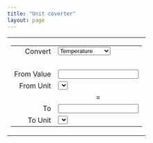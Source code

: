```yaml
---
title: "Unit coverter"
layout: page
---
```

<style type="text/css"> 
<!--
*.type   { width:200px;            text-align:center;   color:#000000;     background-color:#99ff99;
           margin:0px;             border-color:black;  border-width:1px;  border-style:solid;  }
*.value  { width:200px;            text-align:center;   color:#000000;     background-color:#99ff99;
           margin:0px;             border-color:black;  border-width:1px;  border-style:solid;  }
*.base   { width:200px;            text-align:left;     color:#000000;     background-color:#99ff99;
           margin:0px;             border-color:black;  border-width:1px;  border-style:solid;  }
*.result { width:200px;            text-align:center;   color:#000000;     background-color:#cccccc;
           margin:0px;             border-color:black;  border-width:1px;  border-style:solid;  }
*.target { width:200px;            text-align:left;     color:#000000;     background-color:#cccccc;
           margin:0px;             border-color:black;  border-width:1px;  border-style:solid;  }
-->
</style> 
 
<script type="text/javascript"> 
<!--
function initialize() {                                                         //>Initialize
 fillLists();                                                                   // FillLists (base, target)
 document.getElementById("value").value = "";                              // Write 'popup' into value-field
 document.getElementById("value").focus();                                      // Set focus to value-field
 document.getElementById("value").select();                                     // Select 'popup' in value field
 calculate();  }                                                                // Calculate -> '- - - - -' in result
 
function newType()   { clearLists();                 fillLists();               //>NewType
                       calculate();                  setFocus();  }             //
function newValue()  { calculate();                  setFocus();  }             //>NewValue
function newBase()   { calculate();                  setFocus();  }             //>NewBase
function newTarget() { calculate();                  setFocus();  }             //>NewTarget
function setFocus()  { document.getElementById("value").focus();  }             //>SetFocus
 
function clearLists() {                                                         //>ClearLists (base, target)
 var base   = document.getElementById("base");                                  // Get Html-element of the base
 var target = document.getElementById("target");                                // Get Html-element of the target
 for (var i=base.length-1; i>=0; i--) {                                         // Loop: content of the lists
   base.options[i]   = null;                                                    //   Void base-item
   target.options[i] = null;  } }                                               //   Void target-item
 
function enter() {                                                              //>Enter pressed
 var input = document.getElementById("value").value;                            // Value of the input-field
 if (input=="popup")                                                            // On 'popup'
   var pop = window.open("/index.php?option=com_calculators&view=unitconverter&tmpl=component","",                                       // -> Open converter in a popup
       "resizable=yes,scrollbars=no,width=400,height=240,left=50,top=8"); }     //    with several window options
 
function calculate() {                                                          //>Calculate
 var type        = document.getElementById("type");                             // Html-Element of type (category)
 var typeID      = type.options[type.selectedIndex].id;                         // ID of the choosen type
 var input       = document.getElementById("value").value;                      // Content (text) of input-value
 var white       = input.match(/\s*/);                                          // White spaces in input (for opera)
 var value       = parseFloat(input.replace(/,/,'.'));                          // Parsed string with ','->'.' or NaN
 var baseValue   = document.getElementById("base").value;                       // Base-value
 var targetValue = document.getElementById("target").value;                     // Target-value
 if (typeID=="numbersystem") {                                                  // On Numbersystem:
     calculateNumbersystem(input, baseValue, targetValue);    return; }         //    -> Calculate Numbersystem
 if (isNaN(value) || (white && input==white)) {                                 // No valid number or only whitespaces
     document.getElementById("result").value="- - - - - -";   return; }         //    -> Clear result value
 if (typeID=="temperature") {                                                   // On Temperature:
     calculateTemperature(value, baseValue, targetValue);     return; }         //    -> Calculate Temperature
 var result = value * baseValue / targetValue;                                  // Else: Convert value to result
 document.getElementById("result").value = result;  }                           //       Write result in text-field
 
function calculateNumbersystem(input, base, target) {                           //>CalculateNumbersystem
 var valid   = validateInput(input, base);                                      // Validate the input-field (value)
 var decimal = parseInt(valid, base);                                           // Convert input-value to decimal
 var result  = decimal.toString(target);                                        // Convert decimal-value to target syst.
 document.getElementById("result").value = result;  }                           // Write target-value to result field
 
function validateInput(input, base) {                                           //>ValidateInput (for number systems)
 var decimal = parseInt(input, base);                                           // Convert input-value->decimal-integer
 if (isNaN(decimal)) decimal = "";                                              // No decimal number  ->void input-field
 var valid = decimal.toString(base);                                            // Convert decimal back to base-system
 document.getElementById("value").value = valid;                                // Write validated value to input field
 return valid; }                                                                // Return validated value
 
function calculateTemperature(value, base, target) {                            //>CalculateTemperature
 var celsius = Number.NaN;                                                      // Convert base to celsius
 if      (base=="[F]")    celsius = (value-32)*5/9;                             //     [F] -> [C]
 else if (base=="[C]")    celsius =  value;                                     //     [C] -> [C]
 else if (base=="[K]")    celsius =  value-273.15;                              //     [K] -> [C]
 else if (base=="[R]")    celsius = (value*5/9)-273.15;                         //     [R] -> [C]
 var result = Number.NaN;                                                       // Convert celsius to target
 if      (target=="[F]")  result  = (celsius*9/5)+32                            //     [C] -> [F]
 else if (target=="[C]")  result  =  celsius;                                   //     [C] -> [C]
 else if (target=="[K]")  result  =  celsius+273.15;                            //     [C] -> [K]
 else if (target=="[R]")  result  = (celsius+273.15)*9/5;                       //     [C] -> [R]
 document.getElementById("result").value = result;  }                           // Write result in text-field
 
function enlist(text, value) {                                                  //>Enlist given items to base & target
 var base   = document.getElementById("base");                                  // Html-Element for Base-Unit
 var target = document.getElementById("target");                                //                  Target-Unit
 base.options[base.length]     = new Option(text, value);                       // Set Html-Properties to base
 target.options[target.length] = new Option(text, value); }                     //                        target
 
function fillLists() {                                                          //>FillLists
 var type   = document.getElementById("type");                                  // Get Html-Element of the 'type'
 var typeID = type.options[type.selectedIndex].id;                              // Get the ID of the selected type
 if      (typeID=="temperature") {                                              // Temperatures:
   enlist("[C] Celsius",                            "[C]");                     //   [C] is base
   enlist("[F] Fahrenheit",                         "[F]");                     //   [F] = [C]*9/5 + 32
   enlist("[K] Kelvin",                             "[K]");                     //   [K] = [C] + 273.15
   enlist("[R] Rankin",                             "[R]"); }                   //   [R] = [K]*9/5
 else if (typeID=="telephony") {                                                // Telephony traffic:
   enlist("[erlang] Erlang",                          1.0);                     //   [erlang] is base
   enlist("[ccs] Centum call seconds",0.027777777777777777777777777777778); }   //   [ccs] = [erlang]*36
 else if (typeID=="numbersystem") {                                             // Number systems:
   enlist("[2]  Binary | Dual",                      "2");                      //   0 1                   (Dual)
   enlist("[3]  Radix = Basis = 3",                  "3");                      //   0 1 2
   enlist("[4]  Radix = Basis = 4",                  "4");                      //   0 1 2 3
   enlist("[5]  Radix = Basis = 5",                  "5");                      //   0 1 2 3 4
   enlist("[6]  Radix = Basis = 6",                  "6");                      //   0 1 2 3 4 5
   enlist("[7]  Radix = Basis = 7",                  "7");                      //   0 1 2 3 4 5 6
   enlist("[8]  Octal | Oktal",                      "8");                      //   0 1 2 3 4 5 6 7       (Octal)
   enlist("[9]  Radix = Basis = 9",                  "9");                      //   0 1 2 3 4 5 6 7 8
   enlist("[10] Decimal | Dezimal",                 "10");                      //   0 1 2 3 4 5 6 7 8 9   (Decimal)
   enlist("[11] Radix = Basis = 11",                "11");                      //   0 1 ... 9 A
   enlist("[12] Radix = Basis = 12",                "12");                      //   0 1 ... 9 A B
   enlist("[13] Radix = Basis = 13",                "13");                      //   0 1 ... 9 A B C
   enlist("[14] Radix = Basis = 14",                "14");                      //   0 1 ... 9 A B C D
   enlist("[15] Radix = Basis = 15",                "15");                      //   0 1 ... 9 A B C D E
   enlist("[16] Hexadecimal | Hexadezimal",         "16");                      //   0 1 ... 9 A B C D E F (Hexadecimal)
   enlist("[17] Radix = Basis = 17",                "17");                      //   0 1 ... 9 A B ..... G
   enlist("[18] Radix = Basis = 18",                "18");                      //   0 1 ... 9 A B ..... H
   enlist("[19] Radix = Basis = 19",                "19");                      //   0 1 ... 9 A B ..... I
   enlist("[20] Radix = Basis = 20",                "20");                      //   0 1 ... 9 A B ..... J
   enlist("[21] Radix = Basis = 21",                "21");                      //   0 1 ... 9 A B ..... K
   enlist("[22] Radix = Basis = 22",                "22");                      //   0 1 ... 9 A B ..... L
   enlist("[23] Radix = Basis = 23",                "23");                      //   0 1 ... 9 A B ..... M
   enlist("[24] Radix = Basis = 24",                "24");                      //   0 1 ... 9 A B ..... N
   enlist("[25] Radix = Basis = 25",                "25");                      //   0 1 ... 9 A B ..... O
   enlist("[26] Radix = Basis = 26",                "26");                      //   0 1 ... 9 A B ..... P
   enlist("[27] Radix = Basis = 27",                "27");                      //   0 1 ... 9 A B ..... Q
   enlist("[28] Radix = Basis = 28",                "28");                      //   0 1 ... 9 A B ..... R
   enlist("[29] Radix = Basis = 29",                "29");                      //   0 1 ... 9 A B ..... S
   enlist("[30] Radix = Basis = 30",                "30");                      //   0 1 ... 9 A B ..... T
   enlist("[31] Radix = Basis = 31",                "31");                      //   0 1 ... 9 A B ..... U
   enlist("[32] Radix = Basis = 32",                "32");                      //   0 1 ... 9 A B ..... V
   enlist("[33] Radix = Basis = 33",                "33");                      //   0 1 ... 9 A B ..... V
   enlist("[34] Radix = Basis = 34",                "34");                      //   0 1 ... 9 A B ..... X
   enlist("[35] Radix = Basis = 35",                "35");                      //   0 1 ... 9 A B ..... Y
   enlist("[36] Radix = Basis = 36",                "36");                      //   0 1 ... 9 A B ..... Z
   document.getElementById("base").options[8].selected   = true;                //   Preselect Decimal-system for base
   document.getElementById("target").options[8].selected = true; }              //   Preselect Decimal-system for target
 else if (typeID=="angle") {                                                    // Angles:
   enlist("[deg] Degrees | Grad",                   1.0);                       //   1 [deg] is base
   enlist("[rad] Radians | Radiant",                180/3.141592653589793);     //   1 [rad] = 180 / PI  [deg]
   enlist("[gon] Grade | Neugrad",                  90/100); }                  //   1 [gon] =  90 / 100 [deg]
 else if (typeID=="length") {                                                   // Lengths:
   enlist("[m] Meter",                              1.0);                       //   1 [m]  is base
   enlist("[km] Kilometer",                         1000.0);                    //   1 [km]   = 1000             [m]
   enlist("[dm] Decimeter",                         0.1);                       //   1 [dm]   = 0.1              [m]
   enlist("[cm] Zentimeter",                        0.01);                      //   1 [cm]   = 0.01             [m]
   enlist("[mm] Millimeter",                        0.001);                     //   1 [mm]   = 0.001            [m]
   enlist("[um] Micron | Micrometer",               0.000001);                  //   1 [um]   = 0.000001         [m]
   enlist("[nm] Nanometer",                         1e-9);                      //   1 [nm]   = 1e-9             [m]
   enlist("[A] Angström",                           1e-10);                     //   1 [A]    = 1e-10            [m]
   enlist("[pm] Picometer| Pikometer",              1e-12);                     //   1 [pm]   = 1e-12            [m]
   enlist("[fm] Fermi | Femtometer",                1e-15);                     //   1 [fm]   = 1e-15            [m]
   enlist("[in] Inch = 1/36 yd | Zoll",             0.0254);                    //   1 [in]   = 0.0254           [m]
   enlist("[Mil, thou] Mil | Milli-Inch",           0.0000254);                 //   1 [Mil]  = 0.0000254        [m]
   enlist("[ft] Feet | Fuß",                        0.3048);                    //   1 [ft]   = 0.3048           [m]
   enlist("[yd] Yard | Schritt",                    0.9144);                    //   1 [yd]   = 0.9144           [m]
   enlist("[ha] Hands (Br.) | Handbreit",           0.1016);                    //   1 [ha]   = 0.1016           [m]
   enlist("[sp] Span (Br.) | Spanne",               0.2286);                    //   1 [sp]   = 0.2286           [m]
   enlist("[mi] Mile (Br.) | Meile",                1609.344);                  //   1 [mi]   = 1609.344         [m]
   enlist("[mi-u] Mile (U.S. Survey)",              1609.347219);               //   1 [mi-u] = 1609.347219      [m]
   enlist("[NM, n mi] Nautical mile | Seemeile",    1852.0);                    //   1 [n mi] = 1852             [m]
   enlist("[NM-a] Naut. mile = 6080ft (admirality)",1853.184);                  //   1 [nm-a] = 1853.184         [m]
   enlist("[ch] Chain (Br.) | Ketten",              20.1168);                   //   1 [ch]   = 20.1168          [m]
   enlist("[li] Links (Br.) | Kettenglieder",       0.201168);                  //   1 [li]   = 0.201168         [m]
   enlist("[BC] Barleycorn (Br.)",                  0.008467);                  //   1 [BC]   = 0.008467         [m]
   enlist("[rd] Rod, pole, perch | Rute",           5.0292);                    //   1 [rd]   = 5.0292           [m]
   enlist("[fur] Furlong (Br.) | Achtelmeile",      201.168);                   //   1 [fur]  = 201.168          [m]
   enlist("[fth] Fathom (Br.) | Faden",             1.8288);                    //   1 [fth]  = 1.8288           [m]
   enlist("[ftu] Fathom (Hungary | Ungarn)",        1.8964838);                 //   1 [ftu]  = 1.8964838        [m]
   enlist("[pi] Pica | Cicero = 12pt",              0.004217);                  //   1 [pi]   = 0.004217         [m]
   enlist("[pt-a] Point ATA | Punkt",               0.0003514598);              //   1 [pt-a] = 0.0003514598     [m]
   enlist("[pt-p] Point postscript = 1/72 in",      0.000352778);               //   1 [pt-p] = 0.000352778      [m]
   enlist("[pt-e] Point  (Didot; European)",        0.000376065);               //   1 [pt-e] = 0.000376065      [m]
   enlist("[pt-m] Point metric",                    0.000375);                  //   1 [pt-m] = 0.000375         [m]
   enlist("[AU] Astronomical unit (Sun->Earth)",    149597870691);              //   1 [AU]   = 149597870691     [m]
   enlist("[pc] Parsec | Parallaxensekunde",        30856775813057300);         //   1 [pc]   = 30856775813057300[m]
   enlist("[LY] Light year",                        9460730472580800);          //   1 [LY]   = 9460730472580800 [m]
   enlist("[Bu] Bu (China)",                        1.666667);                  //   1 [Bu]   = 1.666667         [m]
   enlist("[Ch] Chi (China)",                       0.3333333);                 //   1 [Ch]   = 0.3333333        [m]
   enlist("[Cho] Chou, cho (Japan)",                109.09);                    //   1 [Cho]  = 109.09           [m]
   enlist("[Chr] Chr (Taiwan)",                     0.30303);                   //   1 [Chr]  = 0.30303          [m]
   enlist("[Cun] Cun (China)",                      0.03333333);                //   1 [Cun]  = 0.03333333       [m]
   enlist("[fe] Fen (China)",                       0.003333333);               //   1 [fe]   = 0.003333333      [m]
   enlist("[Ha] Hao (China)",                       0.00003333333);             //   1 [Ha]   = 0.00003333333    [m]
   enlist("[hu] Hu (China)",                        3.333333e-7);               //   1 [hu]   = 3.333333e-7      [m]
   enlist("[Gan] Gan (Korea)",                      1.818);                     //   1 [Gan]  = 1.818            [m]
   enlist("[Hu] Hunh (Thailand)",                   0.002604167);               //   1 [Hu]   = 0.002604167      [m]
   enlist("[Ja] Ja (Korea)",                        0.303);                     //   1 [Ja]   = 0.303            [m]
   enlist("[Je] Jeong (Korea)",                     109.091);                   //   1 [Je]   = 109.091          [m]
   enlist("[jy] Jyo (Japan)",                       3.030324);                  //   1 [jy]   = 3.030324         [m]
   enlist("[ka] Kabiet (Thailand)",                 0.005208333);               //   1 [ka]   = 0.005208333      [m]
   enlist("[Ka] Kairi (Japan)",                     1852.0);                    //   1 [Ka]   = 1852             [m]
   enlist("[Ke] Ken (Japan)",                       1.81818);                   //   1 [Ke]   = 1.81818          [m]
   enlist("[Kb] Keub (Thailand)",                   0.25);                      //   1 [Kb]   = 0.25             [m]
   enlist("[La] Lar (Thailand)",                    0.91432);                   //   1 [La]   = 0.91432          [m]
   enlist("[Li] Li (China)",                        500.0);                     //   1 [Li]   = 500.0            [m]
   enlist("[Li-sm] Li-small (China)",               0.0003333333);              //   1 [Li-sm]= 0.0003333333     [m]
   enlist("[mo] Mon (Japan)",                       0.024);                     //   1 [mo]   = 0.024            [m]
   enlist("[Ni] Nieu (Thailand",                    0.0208333);                 //   1 [Ni]   = 0.0208333        [m]
   enlist("[Ri] Ri (Japan)",                        3927.27);                   //   1 [Ri]   = 3927.27          [m]
   enlist("[Rk] Ri (Korea)",                        392.727);                   //   1 [Rk]   = 392.727          [m]
   enlist("[Sa] Sawk (Thailand)",                   0.5);                       //   1 [Sa]   = 0.5              [m]
   enlist("[Sh] Shaku, shyaku (Japan)",             0.30303);                   //   1 [Sh]   = 0.30303          [m]
   enlist("[Se] Sen (Thailand)",                    40.0);                      //   1 [Se]   = 40               [m]
   enlist("[si] Si (China)",                        0.000003333333);            //   1 [si]   = 0.000003333333   [m]
   enlist("[Su] Sun (Japan)",                       0.030303);                  //   1 [Su]   = 0.030303         [m]
   enlist("[Ts] Tsuen (Taiwan)",                    0.030303);                  //   1 [Ts]   = 0.030303         [m]
   enlist("[Va] Va (Thailand)",                     2.0);                       //   1 [Va]   = 2                [m]
   enlist("[Yi] Yin (China)",                       33.33333);                  //   1 [Vi]   = 33.33333         [m]
   enlist("[Yo] Yote (Thailand)",                   16000.0);                   //   1 [Yo]   = 16000            [m]
   enlist("[Zh] Zhang (China)",                     3.33333);  }                //   1 [Zh]   = 3.33333          [m]
 else if (typeID=="area") {                                                     // Areas:
   enlist("[m^2] Square meter",                     1.0);                       //   1 [m^2] S is base
   enlist("[km^2] Square kilometer",                1000000.0);                 //   1 [km^2]  = 1000000         [m^2]
   enlist("[dm^2] Square decimeter",                0.01);                      //   1 [dm^2]  = 0.01            [m^2]
   enlist("[cm^2] Square centimeter",               0.0001);                    //   1 [cm^2]  = 0.0001          [m^2]
   enlist("[mm^2] Square millimeter",               0.000001);                  //   1 [mm^2]  = 0.000001        [m^2]
   enlist("[a] Are | Ar",                           100.0);                     //   1 [a]     = 100             [m^2]
   enlist("[ha] Hectare | Hektar",                  10000.0);                   //   1 [ha]    = 10000           [m^2]
   enlist("[acre] Acre (Br.) | Morgen",             4046.8564224);              //   1 [acre]  = 4046.8564224    [m^2]
   enlist("[Mg-Wü] Morgen (Württemberg)",           3152.0);                    //   1 [Mg-Wü] = 3152            [m^2]
   enlist("[Mg-Pr] Morgen (Preussen)",              2553.22);                   //   1 [Mg-Pr] = 2553.22         [m^2]
   enlist("[Mg-Ba] Morgen (Baden)",                 3600.0);                    //   1 [Mg-Ba] = 3600            [m^2]
   enlist("[Mg-Ha] Morgen (Hannover)",              2621.0);                    //   1 [Mg-Ha] = 2621            [m^2]
   enlist("[Mg-He] Morgen (Hessen) [vha]",          2500.0);                    //   1 [Mg-He] = 2500            [m^2]
   enlist("[Mg-Fr] Morgen (Franken)",               2000.0);                    //   1 [Mg-Fr] = 2000            [m^2]
   enlist("[Mg-Ol] Morgen (Oldenburg)",             2256.0);                    //   1 [Mg-Ol] = 2256            [m^2]
   enlist("[Mg-OJ] Morgen (Oldenburg-Jück)",        4538.0);                    //   1 [Mg-OJ] = 4538            [m^2]
   enlist("[Mg-Ka] Morgen (Kassel)",                2386.0);                    //   1 [Mg-Ka] = 2386            [m^2]
   enlist("[Mg-Ka] Morgen (Bremen)",                2572.0);                    //   1 [Mg-Ka] = 2572            [m^2]
   enlist("[Mg-Kn] Morgen (Köln)",                  3176.0);                    //   1 [Mg-Kn] = 3176            [m^2]
   enlist("[Mg-By] Morgen (Bayern)",                3407.0);                    //   1 [Mg-By] = 3407            [m^2]
   enlist("[Mg-HH] Morgen (Hamburg)",               9658.0);                    //   1 [Mg-HH] = 9658            [m^2]
   enlist("[Mg-HH] Morgen (HH: Geest-Scheffel)",    4205.0);                    //   1 [Mg-HH] = 4205            [m^2]
   enlist("[Mg-KM] Morgen (Kehdinger Marschmorgen)",10477.0);                   //   1 [Mg-KM] = 10477           [m^2]
   enlist("[Mg-Hd] Morgen (Hadeln)",                11780.0);                   //   1 [Mg-Hd] = 11780           [m^2]
   enlist("[Mg-Ho] Morgen (Holstein)",              5046.0);                    //   1 [Mg-Ho] = 5046            [m^2]
   enlist("[Mg-SH] Morgen (Schleswig-Holstein)",    5466.0);                    //   1 [Mg-SH] = 5466            [m^2]
   enlist("[Mg-Ku] Morgen (Kulmischer Morgen)",     5601.17);                   //   1 [Mg-Ku] = 5601.17         [m^2]
   enlist("[Mg-Of] Morgen (Ostfriesland)",          5674.0);                    //   1 [Mg-Of] = 5674            [m^2]
   enlist("[Mg-Me] Morgen (Mecklenburg)",           6500.0);                    //   1 [Mg-Me] = 6500            [m^2]
   enlist("[Mg-Me] Morgen (Harburg & Stade)",       8185.0);                    //   1 [Mg-Me] = 8185            [m^2]
   enlist("[Mg-Br] Morgen (Brasil)",                4046.8564224);              //   1 [Mg-Br] = 4046.8564224    [m^2]
   enlist("[Mg-Fr] Morgen (France)",                5200.0);                    //   1 [Mg-Fr] = 5200            [m^2]
   enlist("[Mg-Un] Morgen (Hungary)",               5754.6412858599);           //   1 [Mg-Un] = 5754.6412858599 [m^2]
   enlist("[in^2] Square Inch | Quadratzoll",       0.00064516);                //   1 [in^2]  = 0.00064516      [m^2]
   enlist("[ft^2] Square feet | Quadratfuß",        0.09290304);                //   1 [ft^2]  = 0.09290304      [m^2]
   enlist("[yd^2] Square yard | Quadratschritt",    0.83612736);                //   1 [yd^2]  = 0.83612736      [m^2]
   enlist("[mi^2] Square mile (Br.)",               2589988.110336);            //   1 [mi^2]  = 2589988.110336  [m^2]
   enlist("[NM^2] Square naut. mile",               3429904);                   //   1 [nm^2]  = 3429904         [m^2]
   enlist("[sq rd] Square rod (Br. & Am.)",         25.29285264);               //   1 [sq rd] = 25.29285264     [m^2]
   enlist("[ro] Rood (Br. & Am.)",                  1011.7141056);              //   1 [ro]    = 1011.7141056    [m^2]
   enlist("[se] Section = square mile",             2589988.110336);            //   1 [se]    = 2589988.110336  [m^2]
   enlist("[sq-ch] Square chain (Br.)",             404.68564224);              //   1 [sq-ch] = 404.68564224    [m^2]
   enlist("[ts] Township = 36 [mi-u]^2",            93239944.96690923);         //   1 [ts]    = 93239944.9669092[m^2]
   enlist("[b] Barn (nuclear physics)",             1e-28);                     //   1 [b]     = 1e-28           [m^2]
   enlist("[sFtu] Square Fathom (Hungary)",         3.5966508036624396);        //   1 [sFtu]  = 3.59665080366244[m^2]
   enlist("[sch] Square chi (China)",               0.1111111);                 //   1 [sch]   = 0.1111111       [m^2]
   enlist("[sChr] Square Chr (Taiwan)",             0.091827);                  //   1 [sChr]  = 0.091827        [m^2]
   enlist("[scu] Square cun (China)",               0.001111111);               //   1 [scu]   = 0.001111111     [m^2]
   enlist("[sLa] Square Lar (Thailand)",            0.8359810624);              //   1 [sLa]   = 0.8359810624    [m^2]
   enlist("[sTs] Square Tsuen (Taiwan)",            0.000918271809);            //   1 [sTs]   = 0.000918271809  [m^2]
   enlist("[sVa] Square Va (Thailand)",             4.0);                       //   1 [sVa]   = 4               [m^2]
   enlist("[szh] Square zhang (China)",             11.11111);                  //   1 [szh]   = 11.11111        [m^2]
   enlist("[Ch] Chou, cho (Japan)",                 9917.355);                  //   1 [Ch]    = 9917.355        [m^2]
   enlist("[Da] Danbo (Korea)",                     991.74);                    //   1 [Da]    = 991.74          [m^2]
   enlist("[fe] Fen (China)",                       66.66667);                  //   1 [fe]    = 66.66667        [m^2]
   enlist("[HS] Heilhou Shaku (Japan)",             0.091827);                  //   1 [HS]    = 0.091827        [m^2]
   enlist("[Je] Jeongbo (Korea)",                   9917.40);                   //   1 [Je]    = 9917.40         [m^2]
   enlist("[li] Li (China)",                        6.666667);                  //   1 [li]    = 6.666667        [m^2]
   enlist("[Mu] Mu (China)",                        666.6667);                  //   1 [Mu]    = 666.6667        [m^2]
   enlist("[ng] Ngan (Thailand)",                   400.0);                     //   1 [ng]    = 400             [m^2]
   enlist("[Pi] Ping (Taiwan)",                     3.3058);                    //   1 [Pi]    = 3.3058          [m^2]
   enlist("[Py] Pyeong (Korea)",                    3.3058);                    //   1 [Py]    = 3.3058          [m^2]
   enlist("[Pb] Pyeongbangja (Korea)",              0.09182);                   //   1 [Pb]    = 0.09182         [m^2]
   enlist("[qi] Qing (China)",                      66666.67);                  //   1 [Qi]    = 66666.67        [m^2]
   enlist("[Rai] Rai (Thailand)",                   1600.0);                    //   1 [Rai]   = 1600            [m^2]
   enlist("[Se] Se (Japan)",                        99.17355);                  //   1 [Se]    = 99.17355        [m^2]
   enlist("[tw] Talang Wah (Thailand)",             4.0);                       //   1 [tw]    = 4               [m^2]
   enlist("[Tan] Tan, tann (Japan)",                991.7355);                  //   1 [Tan]   = 991.7355        [m^2]
   enlist("[Tsu] Tsubo (Japan)",                    3.30578); }                 //   1 [Tsu]   = 3.30578         [m^2]
 else if (typeID=="volume") {                                                   // Volumes:
   enlist("[m^3] Cubic meter",                      1.0);                       //   1 [m^3] is base
   enlist("[km^3] Cubic kilometer",                 1000000000.0);              //   1 [km^3]    = 1000000000      [m^3]
   enlist("[dm^3] Liter",                           0.001);                     //   1 [dm^3]    = 0.001           [m^3]
   enlist("[cm^3] Milliliter",                      0.000001);                  //   1 [cm^3]    = 0.000001        [m^3]
   enlist("[mm^3] Microliter",                      1e-9);                      //   1 [mm^3]    = 1e-9            [m^3]
   enlist("[in^3] Cubic inch | Kubikzoll",          0.000016387064);            //   1 [in^3]    = 0.000016387064  [m^3]
   enlist("[ft^3] Cubic foot | Kubikfuß",           0.028316846592);            //   1 [ft^3]    = 0.028316846592  [m^3]
   enlist("[yd^3] Cubic yard | Kubikschritt",       0.764554857984);            //   1 [yd^3]    = 0.764554857984  [m^3]
   enlist("[gal-b] Gallons (Br.) | Brit. Gallone",  0.00454609);                //   1 [gal-b]   = 0.00454609      [m^3]
   enlist("[gal-u] Gallons (Am.) | US. Gallone",    0.003785411784);            //   1 [gal-u]   = 0.003785411784  [m^3]
   enlist("[gal-r] Gallons (beer) | Bier-Gallone",  0.004621152048);            //   1 [gal-r]   = 0.004621152048  [m^3]
   enlist("[gal-d] US dry gallons",                 0.00440488377086);          //   1 [gal-d]   = 0.00440488377086[m^3]
   enlist("[bl-br] Barrel (Br.) | Fass",            0.16365924);                //   1 [bl-br]   = 0.16365924      [m^3]
   enlist("[bl-fl] Barrel (Br., petrol) | Öl-Fass", 0.159113);                  //   1 [bl-fl]   = 0.159113        [m^3]
   enlist("[bl-us] Barrel (Am. petrol)",            0.158987294928);            //   1 [bl-us]   = 0.158987294928  [m^3]
   enlist("[fl-bl] Barrel (Am. fluid)",             0.119240471196);            //   1 [fl-bl]   = 0.119240471196  [m^3]
   enlist("[dr-bl] Barrel (Am. dry)",               0.115628198985075);         //   1 [dr-bl]   = 0.11562819898508[m^3]
   enlist("[bu-br] Bushel (Br.) | Scheffel",        0.03636872);                //   1 [bu-br]   = 0.03636872      [m^3]
   enlist("[bu-us] Bushel (Am. dry level)",         0.03523907016688);          //   1 [bu-us]   = 0.03523907016688[m^3]
   enlist("[bu-he] Bushel (Am. dry heaped)",        0.0440488377086);           //   1 [bu-he]   = 0.0440488377086 [m^3]
   enlist("[c-us] Cup (Am.)",                       0.0002365882365);           //   1 [c-us]    = 0.0002365882365 [m^3]
   enlist("[c-ca] Cup (Canada)",                    0.0002273045);              //   1 [c-ca]    = 0.0002273045    [m^3]
   enlist("[c-me] Cup (metric)",                    0.000250);                  //   1 [c-me]    = 0.000250        [m^3]
   enlist("[c-br] Breakfast cup (Br.)",             0.000284130625);            //   1 [c-br]    = 0.000284130625  [m^3]
   enlist("[da-br] Dash (Br.)",                     0.36996175130208e-6);       //   1 [da-br]   = 0.36996175130e-6[m^3]
   enlist("[da-us] Dash (Am.)",                     0.308057599609375e-6);      //   1 [da-us]   = 0.30805759961e-6[m^3]
   enlist("[gtt-br] Drop (Br.)",                    0.098656467014e-6);         //   1 [gtt-br]  = 0.09865646701e-6[m^3]
   enlist("[gtt-us] Drop (Am.)",                    0.0821486932292e-6);        //   1 [gtt-us]  = 0.08214869323e-6[m^3]
   enlist("[gtt-me] Drop (medical)",                0.0833333333333e-6);        //   1 [gtt-me]  = 0.08333333333e-6[m^3]
   enlist("[gi-br] Gill (Br. wet)",                 0.0001420653125);           //   1 [gi-br]   = 0.0001420653125 [m^3]
   enlist("[gi-us] Gill (Am. fluid)",               0.00011829411825);          //   1 [gi-us]   = 0.00011829411825[m^3]
   enlist("[fl.oz-br] Ounce (Br. fluid)",           0.0000284130625);           //   1 [fl.oz-br]= 0.0000284130625 [m^3]
   enlist("[fl.oz-us] Ounce (Am. fluid)",           0.0000295735295625);        //   1 [fl.oz-us]= 0.00002957352956[m^3]
   enlist("[pi-br] Pinch (Br.)",                    0.7399235026042e-6);        //   1 [pi-br]   = 0.73992350260e-6[m^3]
   enlist("[pi-us] Pinch (Am.)",                    0.61611519921875e-6);       //   1 [pi-us]   = 0.61611519922e-6[m^3]
   enlist("[pt-br] Pint (Br. wet)",                 0.00056826125);             //   1 [pt-br]   = 0.00056826125   [m^3]
   enlist("[pt-us] Pint (Am. fluid)",               0.000473176473);            //   1 [pt-us]   = 0.000473176473  [m^3]
   enlist("[pt-dr] Pint (Am. dry)",                 0.0005506104713575);        //   1 [pt-dr]   = 0.00055061047136[m^3]
   enlist("[po-br] Pottle, quartern (Br.)",         0.002273045);               //   1 [po-br]   = 0.002273045     [m^3]
   enlist("[po-us] Pottle, quartern (Am.)",         0.0018925);                 //   1 [po-us]   = 0.0018925       [m^3]
   enlist("[qt-br] Quart (Br.)",                    0.0011365225);              //   1 [qt-br]   = 0.0011365225    [m^3]
   enlist("[qt-dr] Quart (Am., dry)",               0.001101220942715);         //   1 [qt-dr]   = 0.00110122094272[m^3]
   enlist("[qt-us] Quart (Am., fluid)",             0.000946352946);            //   1 [qt-us]   = 0.000946352946  [m^3]
   enlist("[sa-br] Sack, bag (Br.) = 3 [bu-br]",    0.10910616);                //   1 [sa-br]   = 0.10910616      [m^3]
   enlist("[sa-us] Sack (Am.) = 3 [bu-us]",         0.10571721050064);          //   1 [sa-us]   = 0.10571721050064[m^3]
   enlist("[st-br] Strike (Br.) = 2 [bu-br]",       0.07273744);                //   1 [st-br]   = 0.07273744      [m^3]
   enlist("[st-us] Strike (Am.) = 2 [bu-us]",       0.07047814033376);          //   1 [st-us]   = 0.07047814033376[m^3]
   enlist("[tbsp-br] Table spoon (Br.)",            17.7581640625e-6);          //   1 [tbsp-br] = 17.7581640625e-6[m^3]
   enlist("[tbsp-us] Table spoon (Am.)",            14.7867647825e-6);          //   1 [tbsp-us] = 14.7867647825e-6[m^3]
   enlist("[tbsp-ca] Table spoon (Canada)",         14.20653125e-6);            //   1 [tbsp-ca] = 14.20653125e-6  [m^3]
   enlist("[tbsp-me] Table spoon (metric)",         15e-6);                     //   1 [tbsp-me] = 15e-6);         [m^3]
   enlist("[dsp-br] Dessert spoon (Br.)",           11.838776041e-6);           //   1 [dsp-br]  = 11.838776041e-6 [m^3]
   enlist("[tsp-br] Tea spoon (Br.)",               5.91938802083e-6);          //   1 [tsp-br]  = 5.91938802083e-6[m^3]
   enlist("[tsp-us] Tea spoon (Am.)",               4.928921595e-6);            //   1 [tsp-us]  = 4.928921595e-6  [m^3]
   enlist("[tsp-me] Tea spoon (metric)",            5.0e-6);                    //   1 [tsp-me]  = 5.0e-6          [m^3]
   enlist("[ic] Icce (Hungary)",                    0.0008483999989211746);     //   1 [ic]      = 0.00084839999892[m^3]
   enlist("[bun] Bun, ban (Thailand)",              1.0);                       //   1 [bun]     = 1               [m^3]
   enlist("[cu] Cuo (China)",                       0.000001);                  //   1 [cu]      = 0.000001        [m^3]
   enlist("[dan] Dan (China)",                      0.1);                       //   1 [dan]     = 0.1             [m^3]
   enlist("[doe] Doe (Korea)",                      0.001803);                  //   1 [doe]     = 0.001803        [m^3]
   enlist("[dou] Dou (China)",                      0.01);                      //   1 [dou]     = 0.01            [m^3]
   enlist("[ge] Ge (China)",                        0.0001);                    //   1 [ge]      = 0.0001          [m^3]
   enlist("[gou] Gou, go (Japan)",                  0.00018039);                //   1 [gou]     = 0.00018039      [m^3]
   enlist("[hop] Hop (Korea)",                      0.0001803);                 //   1 [hop]     = 0.0001803       [m^3]
   enlist("[kok] Koku (Japan)",                     0.1803899);                 //   1 [kok]     = 0.1803899       [m^3]
   enlist("[kw] Kwian, kwien (Thailand)",           2.0);                       //   1 [kw]      = 2               [m^3]
   enlist("[ma] Mal (Korea)",                       0.01803);                   //   1 [ma]      = 0.01803         [m^3]
   enlist("[sa] Sat (Thailand)",                    0.02);                      //   1 [sa]      = 0.02            [m^3]
   enlist("[se] Seki (Japan)",                      0.18039);                   //   1 [se]      = 0.18039         [m^3]
   enlist("[sh] Shao (China)",                      0.00001);                   //   1 [sh]      = 0.18039         [m^3]
   enlist("[she] Sheng (China)",                    0.001);                     //   1 [she]     = 0.001           [m^3]
   enlist("[sy] Syou, sho (Japan)",                 0.0018039);                 //   1 [sy]      = 0.0018039       [m^3]
   enlist("[ta] Tanan, tananloung (Thailand)",      0.001);                     //   1 [ta]      = 0.001           [m^3]
   enlist("[tg] Tang (Thailand)",                   0.02);                      //   1 [tg]      = 0.02            [m^3]
   enlist("[to] To (Japan)",                        0.018039); }                //   1 [to]      = 0.018039        [m^3]
 else if (typeID=="time") {                                                     // Time:
   enlist("[s] Second",                             1.0);                       //   1 [s] is base
   enlist("[min] Minute = 60 [s]",                  60.0);                      //   1 [min]  = 60          [s]
   enlist("[h] Hour = 60 [min]",                    3600.0);                    //   1 [h]    = 3600        [s]
   enlist("[d] Day = 24 [h]",                       86400.0);                   //   1 [d]    = 86400       [s]
   enlist("[wk] Week = 7 [d]",                      604800.0);                  //   1 [wk]   = 604800      [s]
   enlist("[fn] Fortnight = 2 [wk]",                1209600.0);                 //   1 [fn]   = 1209600     [s]
   enlist("[mo-h] Month hollow = 29 [d]",           2505600.0);                 //   1 [mo-h] = 2505600     [s]
   enlist("[mo-f] Month full = 30 [d]",             2592000.0);                 //   1 [mo-f] = 2592000     [s]
   enlist("[qt] Quarter = 365[d] / 4",              7884000.0);                 //   1 [qt]   = 7884000     [s]
   enlist("[a-c] Year calender = 365 [d]",          31536000.0);                //   1 [a-c]  = 31536000    [s]
   enlist("[a-g] Year gregorian = 365.2425 [d]",    31556952.0);                //   1 [a-g]  = 31556952    [s]
   enlist("[a-j] Year julian = 365.25 [d]",         31557600.0);                //   1 [a-j]  = 31557600    [s]
   enlist("[dec] Decade = 10*365 [d]",              315360000.0);               //   1 [dec]  = 315360000   [s]
   enlist("[c-c] Century calendar = 100*365 [d]",   3153600000.0);              //   1 [c-c]  = 3153600000  [s]
   enlist("[c-g] Century greg. = 100*365.2425[d]",  3155695200.0);              //   1 [c-g]  = 3155695200  [s]
   enlist("[c-j] Century julian = 100*365.25[d]",   3155760000.0);              //   1 [c-j]  = 3155760000  [s]
   enlist("[m-c] Millenium calendar = 1000*365[d]", 31536000000.0);             //   1 [m-c]  = 31536000000 [s]
   enlist("[m-g] Millenium greg.= 1000*365.2425[d]",31556952000.0);             //   1 [m-g]  = 31556952000 [s]
   enlist("[m-j] Millenium julian = 1000*365.25[d]",31557600000.0); }           //   1 [m-j]  = 31557600000 [s]
 else if (typeID=="frequency") {                                                // Frequency:
   enlist("[1/s] 1/Second",                         1.0);                       //   1 [1/s] is base
   enlist("[Hz] Hertz",                             1.0);                       //   1 [Hz]   = 1                  [1/s]
   enlist("[kHz] Kilohertz",                        1000.0);                    //   1 [kHz]  = 1000               [1/s]
   enlist("[MHz] Megahertz",                        1000000.0);                 //   1 [MHz]  = 1000000            [1/s]
   enlist("[GHz] Gigahertz",                        1000000000.0);              //   1 [GHz]  = 1000000000         [1/s]
   enlist("[THz] Terahertz",                        1000000000000.0);           //   1 [THz]  = 1000000000000      [1/s]
   enlist("[PHz] Petahertz",                        1000000000000000.0);        //   1 [PHz]  = 1000000000000000   [1/s]
   enlist("[EHz] Exahertz",                         1000000000000000000.0);     //   1 [EHz]  = 1000000000000000000[1/s]
   enlist("[cyc/s] Rotations (cycles) per second",  1.0);                       //   1 [cyc/s]= 1                  [1/s]
   enlist("[RPM] Rotations (cycles) per minute",    1.0/60.0);                  //   1 [RPM]  = 1/60               [1/s]
   enlist("[r/h] Rotations (cycles) per hour",      1.0/3600.0);                //   1 [r/h]  = 1/3600             [1/s]
   enlist("[rad/s] Radians per second",             1.0/6.283185307179586);     //   1 [rad/s]= 1/6.283185307179586[1/s]
   enlist("[rad/m] Radians per minute",             1.0/376.99111843077515);    //   1 [rad/m]= 1/376.9911184307751[1/s]
   enlist("[rad/h] Radians per hour",               1.0/22619.46710584651);     //   1 [rad/h]= 1/22619.46710584651[1/s]
   enlist("[deg/s] Degrees per second",             1.0/360.0);                 //   1 [deg/s]= 1/360              [1/s]
   enlist("[deg/m] Degrees per minute",             1.0/21600.0);               //   1 [deg/m]= 1/21600            [1/s]
   enlist("[deg/h] Degrees per hour",               1.0/1296000.0);             //   1 [deg/h]= 1/1296000          [1/s]
   enlist("[gon/s] Grade (Neugrad) per second",     1.0/400.0);                 //   1 [gon/s]= 1/400              [1/s]
   enlist("[gon/m] Grade (Neugrad) per minute",     1.0/24000.0);               //   1 [gon/m]= 1/24000            [1/s]
   enlist("[gon/h] Grade (Neugrad) per hour",       1.0/1440000.0);  }          //   1 [gon/h]= 1/1440000          [1/s]
 else if (typeID=="speed") {                                                    // Speed:
   enlist("[m/s] Meter per second",                 1.0);                       //   1 [m/s] is base
   enlist("[m/min] Meter per minute",               1.0/60.0);                  //   1 [m/min]  = 1/60          [m/s]
   enlist("[m/h] Meter per hour",                   1.0/3600.0);                //   1 [m/h]    = 1/3600        [m/s]
   enlist("[km/s] Kilometer per second",            1000.0);                    //   1 [km/s]   = 1000          [m/s]
   enlist("[km/min] Kilometer per minute",          1000.0/60.0);               //   1 [km/min] = 1000/60       [m/s]
   enlist("[km/h] Kilometer per hour",              1000.0/3600.0);             //   1 [km/h]   = 1000/3600     [m/s]
   enlist("[mps] Miles per second",                 1609.344);                  //   1 [mps]    = 1609.344      [m/s]
   enlist("[mpm] Miles per minute",                 1609.344/60.0);             //   1 [mpm]    = 1609.344/60   [m/s]
   enlist("[mph] Miles per hour",                   1609.344/3600.0);           //   1 [mph]    = 1609.344/3600 [m/s]
   enlist("[fps] Feet per second",                  0.3048);                    //   1 [fps]    = 0.3048        [m/s]
   enlist("[fpm] Feet per minute",                  0.3048/60.0);               //   1 [fpm]    = 0.3048/60     [m/s]
   enlist("[fph] Feet per hour",                    0.3048/3600.0);             //   1 [fph]    = 0.3048/3600   [m/s]
   enlist("[ips] Inch per second",                  0.0254);                    //   1 [ips]    = 0.0254        [m/s]
   enlist("[ipm] Inch per minute",                  0.0254/60.0);               //   1 [ipm]    = 0.0254/60     [m/s]
   enlist("[iph] Inch per hour",                    0.0254/3600.0);             //   1 [iph]    = 0.0254/3600   [m/s]
   enlist("[kn] Sea miles per hour = knot | Knoten",1852.0/3600.0);             //   1 [kn]     = 1852.0/3600   [m/s]
   enlist("[c-air] Sound speed in the air",         340.2933);                  //   1 [c-air]  = 340.2933      [m/s]
   enlist("[c-h2o] Sound speed in water",           1484.0);                    //   1 [c-h2o]  = 1484          [m/s]
   enlist("[c-ice] Sound speed in ice",             3250.0);                    //   1 [c-ice]  = 3250          [m/s]
   enlist("[c-oil] Sound speed in oil",             1740.0);                    //   1 [c-oil]  = 1740          [m/s]
   enlist("[c-gla] Sound speed in glass",           5300.0);                    //   1 [c-gla]  = 5300          [m/s]
   enlist("[c-ccr] Sound speed in concrete",        3100.0);                    //   1 [c-ccr]  = 3100          [m/s]
   enlist("[c-tim] Sound speed in timber (beech)",  3300.0);                    //   1 [c-tim]  = 3300          [m/s]
   enlist("[c-alu] Sound speed in aluminium",       6300.0);                    //   1 [c-alu]  = 6300          [m/s]
   enlist("[c-cop] Sound speed in copper",          4660.0);                    //   1 [c-cop]  = 4660          [m/s]
   enlist("[c-ste] Sound speed in steel",           5920.0);                    //   1 [c-ste]  = 5920          [m/s]
   enlist("[c-tit] Sound speed in titanium",        6100.0);                    //   1 [c-tit]  = 6100          [m/s]
   enlist("[c] Light speed",                        299792458.0); }             //   1 [c]      = 299792458     [m/s]
 else if (typeID=="acceleration") {                                             // Acceleration:
   enlist("[m/s^2] Meter/second per second",        1.0);                       //   1 [m/s^2] is base
   enlist("[m/m/s] Meter/minute per second",        1.0/60.0);                  //   1 [m/m/s]  = 1/60          [m/s^2]
   enlist("[m/h/s] Meter/hour per second",          1.0/3600.0);                //   1 [m/h/s]  = 1/3600        [m/s^2]
   enlist("[km/s^2] Kilometer/second per second",   1000.0);                    //   1 [km/s^2] = 1000          [m/s^2]
   enlist("[km/m/s] Kilometer/minute per second",   1000.0/60.0);               //   1 [km/m/s] = 1000/60       [m/s^2]
   enlist("[km/h/s] Kilometer/hour per second",     1000.0/3600.0);             //   1 [km/h/s] = 1000/3600     [m/s^2]
   enlist("[mps^2] Miles/second per second",        1609.344);                  //   1 [mps^2]  = 1609.344      [m/s^2]
   enlist("[mpm/s] Miles/minute per second",        1609.344/60.0);             //   1 [mpm/s]  = 1609.344/60   [m/s^2]
   enlist("[mph/s] Miles/hour per second",          1609.344/3600.0);           //   1 [mph/s]  = 1609.344/3600 [m/s^2]
   enlist("[fps^2] Feet/second per second",         0.3048);                    //   1 [fps^2]  = 0.3048        [m/s^2]
   enlist("[fpm/s] Feet/minute per second",         0.3048/60.0);               //   1 [fpm/s]  = 0.3048/60     [m/s^2]
   enlist("[fph/s] Feet/hour per second",           0.3048/3600.0);             //   1 [fph/s]  = 0.3048/3600   [m/s^2]
   enlist("[ips^2] Inch/second per second",         0.0254);                    //   1 [ips^2]  = 0.0254        [m/s^2]
   enlist("[ipm/s] Inch/minute per second",         0.0254/60.0);               //   1 [ipm/s]  = 0.0254/60     [m/s^2]
   enlist("[iph/s] Inch/hour per second",           0.0254/3600.0);             //   1 [iph/s]  = 0.0254/3600   [m/s^2]
   enlist("[kn/s]  Knot/second | Knoten/second",    1852.0/3600.0);             //   1 [kn/s]   = 1852.0/3600 [m/s^2]
   enlist("[Gal] Galileo = 0.01m/s^2",              0.01);                      //   1 [Gal]    = 0.01          [m/s^2]
   enlist("[g] Gravity | Erdbeschleunigung",        9.80665); }                 //   1 [g]      = 9.80665       [m/s^2]
 else if (typeID=="mass") {                                                     // Mass:
   enlist("[kg] Kilogram | Kilogramm",              1.0);                       //   1 [kg] is base
   enlist("[g] Gram | Gramm",                       0.001);                     //   1 [g]     = 0.001          [kg]
   enlist("[t] Ton | Tonne",                        1000.0);                    //   1 [t]     = 1000           [kg]
   enlist("[tn] Long ton (Br.)",                    1016.0469088);              //   1 [tn]    = 1016.0469088   [kg]
   enlist("[sh tn] Short ton (Am.)",                907.18474);                 //   1 [sh tn] = 907.18474      [kg]
   enlist("[oz] Ounce = [lb]/16 (Br.) | Unze",      0.028349523125);            //   1 [oz]    = 0.028349523125 [kg]
   enlist("[oz t] Ounce (troy) | Feinunze",         0.0311034768);              //   1 [oz t]  = 0.0311034768   [kg]
   enlist("[lb] Pound (Br.) = 7000 [gr]",           0.45359237);                //   1 [lb]    = 0.45359237     [kg]
   enlist("[lb-t] Pound (troy) = 5760 [gr]",        0.3732417216);              //   1 [lb-t]  = 0.3732417216   [kg]
   enlist("[lb-m] Pound (metric)",                  0.500);                     //   1 [lb-m]  = 0.500          [kg]
   enlist("[st] Stone | Stein",                     6.35029318);                //   1 [st]    = 6.35029318     [kg]
   enlist("[qt] Quarter = 2 stone",                 12.70058636);               //   1 [qt]    = 12.70058636    [kg]
   enlist("[gr] Grain (Br.) | Korn",                0.00006479891);             //   1 [gr]    = 0.00006479891  [kg]
   enlist("[sl] Slug, geepound",                    14.593903);                 //   1 [sl]    = 14.593903      [kg]
   enlist("[q] Quintal (metric)",                   100.0);                     //   1 [q]     = 100            [kg]
   enlist("[kt] Carat (metric) | Karat",            0.0002);                    //   1 [kt]    = 0.0002         [kg]
   enlist("[ba] Baht (Thailand)",                   0.015);                     //   1 [ba]    = 0.015          [kg]
   enlist("[ch] Chung (Thailand)",                  1.2);                       //   1 [ch]    = 1.2            [kg]
   enlist("[do] Don (Korea)",                       0.00375);                   //   1 [do]    = 0.00375        [kg]
   enlist("[ge] Geun (Korea)",                      0.600);                     //   1 [ge]    = 0.600          [kg]
   enlist("[gw] Gwan (Korea)",                      3.75);                      //   1 [gw]    = 3.75           [kg]
   enlist("[ha] Harb (Thailand)",                   60.0);                      //   1 [ha]    = 60             [kg]
   enlist("[jn] Jin (China)",                       0.500);                     //   1 [jn]    = 0.500          [kg]
   enlist("[Jn] Jin (Taiwan)",                      0.600);                     //   1 [Jn]    = 0.600          [kg]
   enlist("[ka] Kan (Japan)",                       3.75);                      //   1 [ka]    = 3.75           [kg]
   enlist("[ki] Kin, kinn (Japan)",                 0.600);                     //   1 [ki]    = 0.600          [kg]
   enlist("[li] Liang (China)",                     0.0500);                    //   1 [li]    = 0.0500         [kg]
   enlist("[Li] Liang (Taiwan)",                    0.0375);                    //   1 [Li]    = 0.0375         [kg]
   enlist("[mo] Monme (Japan)",                     0.00375);                   //   1 [mo]    = 0.00375        [kg]
   enlist("[sa] Saloung (Thailand)",                0.00375);                   //   1 [sa]    = 0.00375        [kg]
   enlist("[ta] Tamlung (Thailand)",                0.06); }                    //   1 [ta]    = 0.06           [kg]
 else if (typeID=="density") {                                                  // Density:
   enlist("[kg/m^3] Kilogram per cubic meter",      1.0);                       //   1 [kg/m^3] is base
   enlist("[kg/dm^3] Kilogram per liter",           1000.0);                    //   1 [kg/dm^3] = 1000         [kg/m^3]
   enlist("[kg/cm^3] Kilogram per milliliter",      1000000.0);                 //   1 [kg/cm^3] = 1000000      [kg/m^3]
   enlist("[kg/ft^3] Kilogram per cubic feet",      1.0/0.028316846592);        //   1 [kg/ft^3] = 1/(0.3048^3) [kg/m^3]
   enlist("[kg/in^3] Kilogram per cubic inch",      1.0/0.000016387064);        //   1 [kg/in^3] = 1/(0.0254^3) [kg/m^3]
   enlist("[kg/yd^3] Kilogram per cubic yard",      1.0/0.764554857984);        //   1 [kg/yd^3] = 1/(0.9144^3) [kg/m^3]
   enlist("[g/m^3] Gram per cubic meter",           0.001);                     //   1 [g/m^3]   = 0.001        [kg/m^3]
   enlist("[g/dm^3] Gram per liter",                1.0);                       //   1 [g/dm^3]  = 1            [kg/m^3]
   enlist("[g/cm^3] Gram per milliliter",           1000.0);                    //   1 [g/cm^3]  = 1000         [kg/m^3]
   enlist("[g/ft^3] Gram per cubic feet",           0.001/0.028316846592);      //   1 [g/ft^3]  = 0.001/(0.3048^3) [..]
   enlist("[g/in^3] Gram per cubic inch",           0.001/0.000016387064);      //   1 [g/in^3]  = 0.001/(0.0254^3) [..]
   enlist("[g/yd^3] Gram per cubic yard",           0.001/0.764554857984);      //   1 [g/yd^3]  = 0.001/(0.9144^3) [..]
   enlist("[t/m^3] Ton per cubic meter",            1000.0);                    //   1 [t/m^3]   = 1000         [kg/m^3]
   enlist("[t/dm^3] Ton per liter",                 1000000.0);                 //   1 [t/dm^3]  = 1000000      [kg/m^3]
   enlist("[t/cm^3] Ton per milliliter",            1000000000.0);              //   1 [t/cm^3]  = 1000000000   [kg/m^3]
   enlist("[t/ft^3] Ton per cubic feet",            1000.0/0.028316846592);     //   1 [t/ft^3]  = 1000/(0.3048^3)  [..]
   enlist("[t/in^3] Ton per cubic inch",            1000.0/0.000016387064);     //   1 [t/in^3]  = 1000/(0.0254^3)  [..]
   enlist("[t/yd^3] Ton per cubic yard",            1000.0/0.764554857984);     //   1 [t/yd^3]  = 1000/(0.9144^3)  [..]
   enlist("[lb/m^3] Pounds per cubic meter",        0.45359237);                //   1 [lb/m^3]  = 0.45359237   [kg/m^3]
   enlist("[lb/dm^3] Pounds per liter",             453.59237);                 //   1 [lb/dm^3] = 453.59237    [kg/m^3]
   enlist("[lb/cm^3] Pounds per milliliter",        453592.37);                 //   1 [lb/cm^3] = 453592.37    [kg/m^3]
   enlist("[lb/ft^3] Pounds per cubic feet",        16.018463373960138);        //   1 [lb/ft^3] = 16.0184633740[kg/m^3]
   enlist("[lb/in^3] Pounds per cubic inch",        27679.904710203125);        //   1 [lb/in^3] = 27679.9047102[kg/m^3]
   enlist("[lb/yd^3] Pounds per cubic yard",        0.5932764212577829);        //   1 [lb/yd^3] = 0.59327642126[kg/m^3]
   enlist("[sl/m^3] Slug per cubic meter",          14.593903);                 //   1 [sl/m^3]  = 14.593903    [kg/m^3]
   enlist("[sl/dm^3] Slug per liter",               14593.903);                 //   1 [sl/dm^3] = 14593.903    [kg/m^3]
   enlist("[sl/cm^3] Slug per milliliter",          14593903.0);                //   1 [sl/cm^3] = 14593903.0   [kg/m^3]
   enlist("[sl/ft^3] Slug per cubic feet",          515.3788206107324);         //   1 [sl/ft^3] = 515.378820611[kg/m^3]
   enlist("[sl/in^3] Slug per cubic inch",          890574.6020153457);         //   1 [sl/in^3] = 890574.602015[kg/m^3]
   enlist("[sl/yd^3] Slug per cubic yard",          19.088104467064166);        //   1 [sl/yd^3] = 19.0881044671[kg/m^3]
   enlist("[gr/m^3] Grain per cubic meter",         0.00006479891);             //   1 [gr/m^3]  = 0.00006479891[kg/m^3]
   enlist("[gr/dm^3] Grain per liter",              0.06479891);                //   1 [gr/dm^3] = 0.06479891   [kg/m^3]
   enlist("[gr/cm^3] Grain per milliliter",         64.79891);                  //   1 [gr/cm^3] = 64.79891     [kg/m^3]
   enlist("[gr/ft^3] Grain per cubic feet",         0.0022883519105657336);     //   1 [gr/ft^3] = 0.00228835191[kg/m^3]
   enlist("[gr/in^3] Grain per cubic inch",         3.9542721014575886);        //   1 [gr/in^3] = 3.95427210146[kg/m^3]
   enlist("[gr/in^3] Grain per cubic yard",         0.00008475377446539755); }  //   1 [gr/in^3] = 0.00008475377[kg/m^3]
 else if (typeID=="force") {                                                    // Force:
   enlist("[N] Newton = 1 kgm/s^2",                 1.0);                       //   1 [N] is base
   enlist("[kN] Kilonewton",                        1000.0);                    //   1 [kN]  = 1000             [N]
   enlist("[MN] Meganewton",                        1000000.0);                 //   1 [MN]  = 1000000          [N]
   enlist("[kgf, kp] Kilogram-force | Kilopond",    9.80665);                   //   1 [kp]  = 9.80665          [N]
   enlist("[MP] Ton-force | Megapond",              9806.65);                   //   1 [MP]  = 9806.65          [N]
   enlist("[lbf] Pound force",                      4.4482216152605);           //   1 [lbf] = 4.4482216152605  [N]
   enlist("[kip, klb] Kilopound force",             4448.2216152605);           //   1 [kip] = 4448.2216152605  [N]
   enlist("[pdl] Poundal = 1 lb*ft/s^2",            0.138254954376);            //   1 [pdl] = 0.138254954376   [N]
   enlist("[dyn] Dyne = 1 g*cm/s^2",                0.00001);                   //   1 [dyn] = 0.00001          [N]
   enlist("[jpm] Joule per meter",                  1.0); }                     //   1 [jpm] = 1                [N]
 else if (typeID=="moment") {                                                   // Moment:
   enlist("[Nm] Newton meter",                      1.0);                       //   1 [Nm] is base
   enlist("[Ndm] Newton decimeter",                 0.1);                       //   1 [Ndm]    = 0.1              [Nm]
   enlist("[Ncm] Newton centimeter",                0.01);                      //   1 [Ncm]    = 0.01             [Nm]
   enlist("[Nmm] Newton millimeter",                0.001);                     //   1 [Nmm]    = 0.001            [Nm]
   enlist("[Nft] Newton feet",                      0.3048);                    //   1 [Nft]    = 0.3048           [Nm]
   enlist("[Nin] Newton inch",                      0.0254);                    //   1 [Nin]    = 0.0254           [Nm]
   enlist("[Nyd] Newton yard",                      0.9144);                    //   1 [Nyd]    = 0.9144           [Nm]
   enlist("[kNm] Kilonewton meter",                 1000.0);                    //   1 [kNm]    = 1000.0           [Nm]
   enlist("[kNdm] Kilonewton decimeter",            100.0);                     //   1 [kNdm]   = 100.0            [Nm]
   enlist("[kNcm] Kilonewton centimeter",           10.0);                      //   1 [kNcm]   = 10.0             [Nm]
   enlist("[kNmm] Kilonewton millimeter",           1.0);                       //   1 [kNmm]   = 1.0              [Nm]
   enlist("[kNft] Kilonewton feet",                 304.8);                     //   1 [kNft]   = 304.8            [Nm]
   enlist("[kNin] Kilonewton inch",                 25.4);                      //   1 [kNin]   = 25.4             [Nm]
   enlist("[kNyd] Kilonewton yard",                 914.4);                     //   1 [kNyd]   = 914.4            [Nm]
   enlist("[MNm] Meganewton meter",                 1000000.0);                 //   1 [MNm]    = 1000000.0        [Nm]
   enlist("[MNdm] Meganewton decimeter",            100000.0);                  //   1 [MNdm]   = 100000.0         [Nm]
   enlist("[MNcm] Meganewton centimeter",           10000.0);                   //   1 [MNcm]   = 10000.0          [Nm]
   enlist("[MNmm] Meganewton millimeter",           1000.0);                    //   1 [MNmm]   = 1000.0           [Nm]
   enlist("[MNft] Meganewton feet",                 304800.0);                  //   1 [MNft]   = 304800           [Nm]
   enlist("[MNin] Meganewton inch",                 25400.0);                   //   1 [MNin]   = 25400            [Nm]
   enlist("[MNyd] Meganewton yard",                 914400.0);                  //   1 [MNyd]   = 914400           [Nm]
   enlist("[kpm] Kilopond meter",                   9.80665);                   //   1 [kpm]    = 9.80665          [Nm]
   enlist("[kpdm] Kilopond decimeter",              0.980665);                  //   1 [kpdm]   = 0.980665         [Nm]
   enlist("[kpcm] Kilopond centimeter",             0.0980665);                 //   1 [kpcm]   = 0.0980665        [Nm]
   enlist("[kpmm] Kilopond millimeter",             0.00980665);                //   1 [kpmm]   = 0.00980665       [Nm]
   enlist("[kpft] Kilopond feet",                   9.80665*0.3048);            //   1 [kpft]   = 9.80665*0.3048   [Nm]
   enlist("[kpin] Kilopond inch",                   9.80665*0.0254);            //   1 [kpin]   = 9.80665*0.0254   [Nm]
   enlist("[kpyd] Kilopond yard",                   9.80665*0.9144);            //   1 [kpyd]   = 9.80665*0.9144   [Nm]
   enlist("[MPm] Megapond meter",                   9806.65);                   //   1 [MPm]    = 9806.65          [Nm]
   enlist("[MPdm] Megapond decimeter",              980.665);                   //   1 [MPdm]   = 980.665          [Nm]
   enlist("[MPcm] Megapond centimeter",             98.06650);                  //   1 [MPcm]   = 98.06650         [Nm]
   enlist("[MPmm] Megapond millimeter",             9.806650);                  //   1 [MPmm]   = 9.806650         [Nm]
   enlist("[MPft] Megapond feet",                   9806.65*0.3048);            //   1 [MPft]   = 9806.65*0.3048   [Nm]
   enlist("[MPin] Megapond inch",                   9806.65*0.0254);            //   1 [MPin]   = 9806.65*0.0254   [Nm]
   enlist("[MPyd] Megapond yard",                   9806.65*0.9144);            //   1 [MPyd]   = 9806.65*0.9144   [Nm]
   enlist("[lbf*m] Pound force meter",              4.4482216152605);           //   1 [lbf*m]  = 4.4482216152605  [Nm]
   enlist("[lbf*dm] Pound force decimeter",         0.44482216152605);          //   1 [lbf*dm] = 0.44.4822161526  [Nm]
   enlist("[lbf*cm] Pound force centimeter",        0.044482216152605);         //   1 [lbf*cm] = 0.0444.82216153  [Nm]
   enlist("[lbf*mm] Pound force millimeter",        0.0044482216152605);        //   1 [lbf*mm] = 0.004448.221615  [Nm]
   enlist("[lbf*ft] Pound force feet",              4.4482216152605*0.3048);    //   1 [lbf*ft] = 4.4482216*0.3048 [Nm]
   enlist("[lbf*in] Pound force inch",              4.4482216152605*0.0254);    //   1 [lbf*in] = 4.4482216*0.0254 [Nm]
   enlist("[lbf*yd] Pound force yard",              4.4482216152605*0.9144);    //   1 [lbf*yd] = 4.4482216*0.9144 [Nm]
   enlist("[kip*m] Kilopound force meter",          4448.2216152605);           //   1 [kip*m]  = 4448.2216152605  [Nm]
   enlist("[kip*dm] Kilopound force decimeter",     444.82216152605);           //   1 [kip*dm] = 444.82216152605  [Nm]
   enlist("[kip*cm] Kilopound force centimeter",    44.482216152605);           //   1 [kip*cm] = 44.482216152605  [Nm]
   enlist("[kip*mm] Kilopound force millimeter",    4.4482216152605);           //   1 [kip*mm] = 4.4482216152605  [Nm]
   enlist("[kip*ft] Kilopound force feet",          4448.2216152605*0.3048);    //   1 [kip*ft] = 4448.2216*0.3048 [Nm]
   enlist("[kip*in] Kilopound force inch",          4448.2216152605*0.0254);    //   1 [kip*in] = 4448.2216*0.0254 [Nm]
   enlist("[kip*yd] Kilopound force yard",          4448.2216152605*0.9144);    //   1 [kip*yd] = 4448.2216*0.9144 [Nm]
   enlist("[pdl*m] Poundal meter",                  0.138254954376);            //   1 [pdl*m]  = 0.138254954376   [Nm]
   enlist("[pdl*dm] Poundal decimeter",             0.0138254954376);           //   1 [pdl*dm] = 0.0138254954376  [Nm]
   enlist("[pdl*cm] Poundal centimeter",            0.00138254954376);          //   1 [pdl*cm] = 0.00138254954376 [Nm]
   enlist("[pdl*mm] Poundal millimeter",            0.000138254954376);         //   1 [pdl*mm] = 0.00013825495438 [Nm]
   enlist("[pdl*ft] Poundal feet",                  0.138254954376*0.3048);     //   1 [pdl*ft] = 0.1382550*0.3048 [Nm]
   enlist("[pdl*in] Poundal inch",                  0.138254954376*0.0254);     //   1 [pdl*in] = 0.1382550*0.0254 [Nm]
   enlist("[pdl*yd] Poundal yard",                  0.138254954376*0.9144);     //   1 [pdl*yd] = 0.1382550*0.9144 [Nm]
   enlist("[dyn/m] Dyne meter",                     0.00001);                   //   1 [dyn/m]  = 0.00001          [Nm]
   enlist("[dyn/dm] Dyne decimeter",                0.000001);                  //   1 [dyn/dm] = 0.000001         [Nm]
   enlist("[dyn/cm] Dyne centimeter",               0.0000001);                 //   1 [dyn/cm] = 0.0000001        [Nm]
   enlist("[dyn/mm] Dyne millimeter",               0.00000001);                //   1 [dyn/mm] = 0.00000001       [Nm]
   enlist("[dyn/ft] Dyne feet",                     0.00001*0.3048);            //   1 [dyn/ft] = 0.00001/0.3048   [Nm]
   enlist("[dyn/in] Dyne inch",                     0.00001*0.0254);            //   1 [dyn/in] = 0.00001/0.0254   [Nm]
   enlist("[dyn/yd] Dyne yard",                     0.00001*0.9144); }          //   1 [dyn/yd] = 0.00001/0.9144   [Nm]
 else if (typeID=="forcePerLength") {                                           // Force per Length:
   enlist("[N/m] Newton per meter",                 1.0);                       //   1 [N/m] is base
   enlist("[N/dm] Newton per decimeter",            10.0);                      //   1 [N/dm]   = 10               [N/m]
   enlist("[N/cm] Newton per centimeter",           100.0);                     //   1 [N/cm]   = 100              [N/m]
   enlist("[N/mm] Newton per millimeter",           1000.0);                    //   1 [N/mm]   = 1000             [N/m]
   enlist("[N/ft] Newton per feet",                 1.0/0.3048);                //   1 [N/ft]   = 1/0.3048         [N/m]
   enlist("[N/in] Newton per inch",                 1.0/0.0254);                //   1 [N/in]   = 1/0.0254         [N/m]
   enlist("[N/yd] Newton per yard",                 1.0/0.9144);                //   1 [N/yd]   = 1/0.9144         [N/m]
   enlist("[kN/km] Kilonewton per kilometer",       1.0);                       //   1 [kN/m]   = 1                [N/m]
   enlist("[kN/m] Kilonewton per meter",            1000.0);                    //   1 [kN/m]   = 1000             [N/m]
   enlist("[kN/dm] Kilonewton per decimeter",       10000.0);                   //   1 [kN/dm]  = 10000            [N/m]
   enlist("[kN/cm] Kilonewton per centimeter",      100000.0);                  //   1 [kN/cm]  = 100000           [N/m]
   enlist("[kN/mm] Kilonewton per millimeter",      1000000.0);                 //   1 [kN/mm]  = 1000000          [N/m]
   enlist("[kN/ft] Kilonewton per feet",            1000.0/0.3048);             //   1 [kN/ft]  = 1000/0.3048      [N/m]
   enlist("[kN/in] Kilonewton per inch",            1000.0/0.0254);             //   1 [kN/in]  = 1000/0.0254      [N/m]
   enlist("[kN/yd] Kilonewton per yard",            1000.0/0.9144);             //   1 [kN/yd]  = 1000/0.9144      [N/m]
   enlist("[MN/km] Meganewton per kilometer",       1000.0);                    //   1 [MN/m]   = 1000             [N/m]
   enlist("[MN/m] Meganewton per meter",            1000000.0);                 //   1 [MN/m]   = 1000000          [N/m]
   enlist("[MN/dm] Meganewton per decimeter",       10000000.0);                //   1 [MN/dm]  = 10000000         [N/m]
   enlist("[MN/cm] Meganewton per centimeter",      100000000.0);               //   1 [MN/cm]  = 100000000        [N/m]
   enlist("[MN/mm] Meganewton per millimeter",      1000000000.0);              //   1 [MN/mm]  = 1000000000       [N/m]
   enlist("[MN/ft] Meganewton per feet",            1000000.0/0.3048);          //   1 [MN/ft]  = 1000000/0.3048   [N/m]
   enlist("[MN/in] Meganewton per inch",            1000000.0/0.0254);          //   1 [MN/in]  = 1000000/0.0254   [N/m]
   enlist("[MN/yd] Meganewton per yard",            1000000.0/0.9144);          //   1 [MN/yd]  = 1000000/0.9144   [N/m]
   enlist("[kp/m] Kilopond per meter",              9.80665);                   //   1 [kp/m]   = 9.80665          [N/m]
   enlist("[kp/dm] Kilopond per decimeter",         98.0665);                   //   1 [kp/dm]  = 98.0665          [N/m]
   enlist("[kp/cm] Kilopond per centimeter",        980.665);                   //   1 [kp/cm]  = 980.665          [N/m]
   enlist("[kp/mm] Kilopond per millimeter",        9806.65);                   //   1 [kp/mm]  = 9806.65          [N/m]
   enlist("[kp/ft] Kilopond per feet",              9.80665/0.3048);            //   1 [kp/ft]  = 9.80665/0.3048   [N/m]
   enlist("[kp/in] Kilopond per inch",              9.80665/0.0254);            //   1 [kp/in]  = 9.80665/0.0254   [N/m]
   enlist("[kp/yd] Kilopond per yard",              9.80665/0.9144);            //   1 [kp/yd]  = 9.80665/0.9144   [N/m]
   enlist("[MP/m] Megapond per meter",              9806.65);                   //   1 [MP/m]   = 9806.65          [N/m]
   enlist("[MP/dm] Megapond per decimeter",         98066.5);                   //   1 [MP/dm]  = 98066.5          [N/m]
   enlist("[MP/cm] Megapond per centimeter",        980665.0);                  //   1 [MP/cm]  = 980665.0         [N/m]
   enlist("[MP/mm] Megapond per millimeter",        9806650.0);                 //   1 [MP/mm]  = 9806650          [N/m]
   enlist("[MP/ft] Megapond per feet",              9806.65/0.3048);            //   1 [MP/ft]  = 9806.65/0.3048   [N/m]
   enlist("[MP/in] Megapond per inch",              9806.65/0.0254);            //   1 [MP/in]  = 9806.65/0.0254   [N/m]
   enlist("[MP/yd] Megapond per yard",              9806.65/0.9144);            //   1 [MP/yd]  = 9806.65/0.9144   [N/m]
   enlist("[lbf/m] Pound force per meter",          4.4482216152605);           //   1 [lbf/m]  = 4.4482216152605  [N/m]
   enlist("[lbf/dm] Pound force per decimeter",     44.482216152605);           //   1 [lbf/dm] = 44.482216152605  [N/m]
   enlist("[lbf/cm] Pound force per centimeter",    444.82216152605);           //   1 [lbf/cm] = 444.82216152605  [N/m]
   enlist("[lbf/mm] Pound force per millimeter",    4448.2216152605);           //   1 [lbf/mm] = 4448.2216152605  [N/m]
   enlist("[lbf/ft] Pound force per feet",          4.4482216152605/0.3048);    //   1 [lbf/ft] = 4.4482216/0.3048 [N/m]
   enlist("[lbf/in] Pound force per inch",          4.4482216152605/0.0254);    //   1 [lbf/in] = 4.4482216/0.0254 [N/m]
   enlist("[lbf/yd] Pound force per yard",          4.4482216152605/0.9144);    //   1 [lbf/yd] = 4.4482216/0.9144 [N/m]
   enlist("[kip/m] Kilopound force per meter",      4448.2216152605);           //   1 [kip/m]  = 4448.2216152605  [N/m]
   enlist("[kip/dm] Kilopound force per decimeter", 44482.216152605);           //   1 [kip/dm] = 44482.216152605  [N/m]
   enlist("[kip/cm] Kilopound force per centimeter",444822.16152605);           //   1 [kip/cm] = 444822.16152605  [N/m]
   enlist("[kip/mm] Kilopound force per millimeter",4448221.6152605);           //   1 [kip/mm] = 4448221.6152605  [N/m]
   enlist("[kip/ft] Kilopound force per feet",      4448.2216152605/0.3048);    //   1 [kip/ft] = 4448.2216/0.3048 [N/m]
   enlist("[kip/in] Kilopound force per inch",      4448.2216152605/0.0254);    //   1 [kip/in] = 4448.2216/0.0254 [N/m]
   enlist("[kip/yd] Kilopound force per yard",      4448.2216152605/0.9144);    //   1 [kip/yd] = 4448.2216/0.9144 [N/m]
   enlist("[pdl/m] Poundal per meter",              0.138254954376);            //   1 [pdl/m]  = 0.138254954376   [N/m]
   enlist("[pdl/dm] Poundal per decimeter",         1.38254954376);             //   1 [pdl/dm] = 1.38254954376    [N/m]
   enlist("[pdl/cm] Poundal per centimeter",        13.8254954376);             //   1 [pdl/cm] = 13.8254954376    [N/m]
   enlist("[pdl/mm] Poundal per millimeter",        138.254954376);             //   1 [pdl/mm] = 138.254954376    [N/m]
   enlist("[pdl/ft] Poundal per feet",              0.138254954376/0.3048);     //   1 [pdl/ft] = 0.1382550/0.3048 [N/m]
   enlist("[pdl/in] Poundal per inch",              0.138254954376/0.0254);     //   1 [pdl/in] = 0.1382550/0.0254 [N/m]
   enlist("[pdl/yd] Poundal per yard",              0.138254954376/0.9144);     //   1 [pdl/yd] = 0.1382550/0.9144 [N/m]
   enlist("[dyn/m] Dyne per meter",                 0.00001);                   //   1 [dyn/m]  = 0.00001          [N/m]
   enlist("[dyn/dm] Dyne per decimeter",            0.0001);                    //   1 [dyn/dm] = 0.0001           [N/m]
   enlist("[dyn/cm] Dyne per centimeter",           0.001);                     //   1 [dyn/cm] = 0.001            [N/m]
   enlist("[dyn/mm] Dyne per millimeter",           0.01);                      //   1 [dyn/mm] = 0.01             [N/m]
   enlist("[dyn/ft] Dyne per feet",                 0.00001/0.3048);            //   1 [dyn/ft] = 0.00001/0.3048   [N/m]
   enlist("[dyn/in] Dyne per inch",                 0.00001/0.0254);            //   1 [dyn/in] = 0.00001/0.0254   [N/m]
   enlist("[dyn/yd] Dyne per yard",                 0.00001/0.9144);            //   1 [dyn/yd] = 0.00001/0.9144   [N/m]
   enlist("[J/m^2] Joule per square meter",         1.0);  }                    //   1 [J/m^2]  = 1.0              [N/m]
 else if (typeID=="forcePerArea") {                                             // Force per Area:
   enlist("[N/m^2] Newton per meter^2",             1.0);                       //   1 [N/m^2] is base
   enlist("[N/dm^2] Newton per decimeter^2",        100.0);                     //   1 [N/dm^2]   = 100          [N/m^2]
   enlist("[N/cm^2] Newton per centimeter^2",       10000.0);                   //   1 [N/cm^2]   = 10000        [N/m^2]
   enlist("[N/mm^2] Newton per millimeter^2",       1000000.0);                 //   1 [N/mm^2]   = 1000000      [N/m^2]
   enlist("[N/ft^2] Newton per feet^2",             1.0/0.3048/0.3048);         //   1 [N/ft^2]   = 1/0.3048^2   [N/m^2]
   enlist("[N/in^2] Newton per inch^2",             1.0/0.0254/0.0254);         //   1 [N/in^2]   = 1/0.0254^2   [N/m^2]
   enlist("[N/yd^2] Newton per yard^2",             1.0/0.9144/0.9144);         //   1 [N/yd^2]   = 1/0.9144^2   [N/m^2]
   enlist("[kN/km^2] Kilonewton per kilometer^2",   0.001);                     //   1 [kN/m^2]   = 0.001        [N/m^2]
   enlist("[kN/m^2] Kilonewton per meter^2",        1000.0);                    //   1 [kN/m^2]   = 1000         [N/m^2]
   enlist("[kN/dm^2] Kilonewton per decimeter^2",   100000.0);                  //   1 [kN/dm^2]  = 100000       [N/m^2]
   enlist("[kN/cm^2] Kilonewton per centimeter^2",  10000000.0);                //   1 [kN/cm^2]  = 10000000     [N/m^2]
   enlist("[kN/mm^2] Kilonewton per millimeter^2",  1000000000.0);              //   1 [kN/mm^2]  = 1000000000   [N/m^2]
   enlist("[kN/ft^2] Kilonewton per feet^2",        1000.0/0.3048/0.3048);      //   1 [kN/ft^2]  = 1000/0.3048^2[N/m^2]
   enlist("[kN/in^2] Kilonewton per inch^2",        1000.0/0.0254/0.0254);      //   1 [kN/in^2]  = 1000/0.0254^2[N/m^2]
   enlist("[kN/yd^2] Kilonewton per yard^2",        1000.0/0.9144/0.9144);      //   1 [kN/yd^2]  = 1000/0.9144^2[N/m^2]
   enlist("[MN/km^2] Meganewton per kilometer^2",   1.0);                       //   1 [MN/m^2]   = 1            [N/m^2]
   enlist("[MN/m^2] Meganewton per meter^2",        1000000.0);                 //   1 [MN/m^2]   = 1000000      [N/m^2]
   enlist("[MN/dm^2] Meganewton per decimeter^2",   100000000.0);               //   1 [MN/dm^2]  = 100000000    [N/m^2]
   enlist("[MN/cm^2] Meganewton per centimeter^2",  10000000000.0);             //   1 [MN/cm^2]  = 10000000000  [N/m^2]
   enlist("[MN/mm^2] Meganewton per millimeter^2",  1000000000000.0);           //   1 [MN/mm^2]  = 1000000000000[N/m^2]
   enlist("[MN/ft^2] Meganewton per feet^2",        1000000.0/0.3048/0.3048);   //   1 [MN/ft^2]  = 1000000/0.3048^2 [.]
   enlist("[MN/in^2] Meganewton per inch^2",        1000000.0/0.0254/0.0254);   //   1 [MN/in^2]  = 1000000/0.0254^2 [.]
   enlist("[MN/yd^2] Meganewton per yard^2",        1000000.0/0.9144/0.9144);   //   1 [MN/yd^2]  = 1000000/0.9144^2 [.]
   enlist("[kp/m^2] Kilopond per meter^2",          9.80665);                   //   1 [kp/m^2]   = 9.80665      [N/m^2]
   enlist("[kp/dm^2] Kilopond per decimeter^2",     980.665);                   //   1 [kp/dm^2]  = 980.665      [N/m^2]
   enlist("[kp/cm^2] Kilopond per centimeter^2",    98066.5);                   //   1 [kp/cm^2]  = 98066.5      [N/m^2]
   enlist("[kp/mm^2] Kilopond per millimeter^2",    9806650.0);                 //   1 [kp/mm^2]  = 9806650      [N/m^2]
   enlist("[kp/ft^2] Kilopond per feet^2",          9.80665/0.3048/0.3048);     //   1 [kp/ft^2]  = 9.81/0.3048^2[N/m^2]
   enlist("[kp/in^2] Kilopond per inch^2",          9.80665/0.0254/0.0254);     //   1 [kp/in^2]  = 9.81/0.0254^2[N/m^2]
   enlist("[kp/yd^2] Kilopond per yard^2",          9.80665/0.9144/0.9144);     //   1 [kp/yd^2]  = 9.81/0.9144^2[N/m^2]
   enlist("[MP/m^2] Megapond per meter^2",          9806.65);                   //   1 [MP/m^2]   = 9806.65      [N/m^2]
   enlist("[MP/dm^2] Megapond per decimeter^2",     980665.0);                  //   1 [MP/dm^2]  = 980665.0     [N/m^2]
   enlist("[MP/cm^2] Megapond per centimeter^2",    98066500.0);                //   1 [MP/cm^2]  = 98066500.0   [N/m^2]
   enlist("[MP/mm^2] Megapond per millimeter^2",    9806650000.0);              //   1 [MP/mm^2]  = 9806650000.0 [N/m^2]
   enlist("[MP/ft^2] Megapond per feet^2",          9806.65/0.3048/0.3048);     //   1 [MP/ft^2]  = 9807/0.3048^2[N/m^2]
   enlist("[MP/in^2] Megapond per inch^2",          9806.65/0.0254/0.0254);     //   1 [MP/in^2]  = 9807/0.0254^2[N/m^2]
   enlist("[MP/yd^2] Megapond per yard^2",          9806.65/0.9144/0.9144);     //   1 [MP/yd^2]  = 9807/0.9144^2[N/m^2]
   enlist("[lbf/m^2] Pound force per meter^2",      4.4482216152605);           //   1 [lbf/m^2]  = 4.44822161526[N/m^2]
   enlist("[lbf/dm^2] Pound force per decimeter^2", 444.82216152605);           //   1 [lbf/dm^2] = 444.822161526[N/m^2]
   enlist("[lbf/cm^2] Pound force per centimeter^2",44482.216152605);           //   1 [lbf/cm^2] = 44482.2161526[N/m^2]
   enlist("[lbf/mm^2] Pound force per millimeter^2",4448221.6152605);           //   1 [lbf/mm^2] = 4448221.61526[N/m^2]
   enlist("[lbf/ft^2] Pound force per feet^2",      47.880258980335835);        //   1 [lbf/ft^2] = 47.8802589803[N/m^2]
   enlist("[lbf/in^2] Pound force per inch^2",      6894.757293168361);         //   1 [lbf/in^2] = 6894.75729317[N/m^2]
   enlist("[lbf/yd^2] Pound force per yard^2",      5.3200287755928715);        //   1 [lbf/yd^2] = 5.32002877559[N/m^2]
   enlist("[kip/m^2] Kilopound force per meter^2",  4448.2216152605);           //   1 [kip/m^2]  = 4448.22161526[N/m^2]
   enlist("[kip/dm^2] Kilopound force per dm^2",    444822.16152605);           //   1 [kip/dm^2] = 444822.161526[N/m^2]
   enlist("[kip/cm^2] Kilopound force per cm^2",    44482216.152605);           //   1 [kip/cm^2] = 44482216.1526[N/m^2]
   enlist("[kip/mm^2] Kilopound force per mm^2",    4448221615.2605);           //   1 [kip/mm^2] = 4448221615.26[N/m^2]
   enlist("[kip/ft^2] Kilopound force per feet^2",  47880.258980335835);        //   1 [kip/ft^2] = 47880.2589803[N/m^2]
   enlist("[kip/in^2] Kilopound force per inch^2",  6894757.293168361);         //   1 [kip/in^2] = 6894757.29317[N/m^2]
   enlist("[kip/yd^2] Kilopound force per yard^2",  5320.0287755928715);        //   1 [kip/yd^2] = 5320.02877559[N/m^2]
   enlist("[pdl/m^2] Poundal per meter^2",          0.138254954376);            //   1 [pdl/m^2]  = 0.13825495438[N/m^2]
   enlist("[pdl/dm^2] Poundal per decimeter^2",     13.8254954376);             //   1 [pdl/dm^2] = 13.8254954376[N/m^2]
   enlist("[pdl/cm^2] Poundal per centimeter^2",    1382.54954376);             //   1 [pdl/cm^2] = 1382.54954376[N/m^2]
   enlist("[pdl/mm^2] Poundal per millimeter^2",    138254.954376);             //   1 [pdl/mm^2] = 138254.954376[N/m^2]
   enlist("[pdl/ft^2] Poundal per feet^2",          1.4881639435695537);        //   1 [pdl/ft^2] = 1.48816394357[N/m^2]
   enlist("[pdl/in^2] Poundal per inch^2",          214.29560787401576);        //   1 [pdl/in^2] = 214.295607874[N/m^2]
   enlist("[pdl/yd^2] Poundal per yard^2",          0.16535154928550597);       //   1 [pdl/yd^2] = 0.16535154929[N/m^2]
   enlist("[dyn/m^2] Dyne per meter^2",             0.00001);                   //   1 [dyn/m^2]  = 0.00001      [N/m^2]
   enlist("[dyn/dm^2] Dyne per decimeter^2",        0.001);                     //   1 [dyn/dm^2] = 0.001        [N/m^2]
   enlist("[dyn/cm^2] Dyne per centimeter^2",       0.1);                       //   1 [dyn/cm^2] = 0.1          [N/m^2]
   enlist("[dyn/mm^2] Dyne per millimeter^2",       10.0);                      //   1 [dyn/mm^2] = 10           [N/m^2]
   enlist("[dyn/ft^2] Dyne per feet^2",             0.00001/0.3048/0.3048);     //   1 [dyn/ft^2] = 0.00001/0.3048^2 [.]
   enlist("[dyn/in^2] Dyne per inch^2",             0.00001/0.0254/0.0254);     //   1 [dyn/in^2] = 0.00001/0.0254^2 [.]
   enlist("[dyn/yd^2] Dyne per yard^2",             0.00001/0.9144/0.9144);     //   1 [dyn/yd^2] = 0.00001/0.9144^2 [.]
   enlist("[Pa] Pascal = 1 N/m^2",                  1.0);                       //   1 [Pa]       = 1.0);        [N/m^2]
   enlist("[hPa] Hectopascal = 100 N/m^2",          100.0);                     //   1 [hPa]      = 100);        [N/m^2]
   enlist("[psi] Pound (force) per square inch",    6894.757293168361);         //   1 [psi]      = 6894.75729317[N/m^2]
   enlist("[mmHg] mm quicksilver, Torr",            133.322387415);             //   1 [mmHg]     = 133.322387415[N/m^2]
   enlist("[inch Hg] Inch quicksilver",             3386.38864034);             //   1 [inch      = 3386.38864034[N/m^2]
   enlist("[mmWC] Millimeter water column",         9.80665);                   //   1 [mmWC]     = 9.80665      [N/m^2]
   enlist("[mWC] Meter water column",               9806.65);                   //   1 [mWC]      = 9806.65      [N/m^2]
   enlist("[bar] Bar = 10.0 N/cm^2",                100000.0);                  //   1 [bar]      = 100000       [N/m^2]
   enlist("[mbar] Millibar",                        100.0);                     //   1 [mbar]     = 100          [N/m^2]
   enlist("[atm] Standard atmosphere = 760 Torr",   101325.0144354);            //   1 [atm]      = 101325.014435[N/m^2]
   enlist("[at] Technical atmosphere = 1 kp/cm^2",  98066.5);                   //   1 [at]       = 98066.5      [N/m^2]
   enlist("[atü] = 1 kg/cm^2",                      98066.5); }                 //   1 [atü]      = 98066.5      [N/m^2]
 else if (typeID=="power") {                                                    // Power:
   enlist("[Nm/s] Newtonmeter per second",          1.0);                       //   1 [Nm/s] is base
   enlist("[J/s] Joule per second",                 1.0);                       //   1 [J/s]   = 1.0              [Nm/s]
   enlist("[kJ/h] Kilojoule per hour",              1000.0/3600.0);             //   1 [kJ/h]  = 1000.0/3600.0    [Nm/s]
   enlist("[W] Watt",                               1.0);                       //   1 [W]     = 1.0              [Nm/s]
   enlist("[kW] Kilowatt",                          1000.0);                    //   1 [kW]    = 1000.0           [Nm/s]
   enlist("[MW] Megawatt",                          1000000.0);                 //   1 [MW]    = 1000000.0        [Nm/s]
   enlist("[kcal/h] Kilocalorie per hour",          4186.8/3600.0);             //   1 [kcal/h]= 1.16263888888889 [Nm/s]
   enlist("[PS] Pferdestärke",                      735.4987);                  //   1 [PS]    = 735.4987         [Nm/s]
   enlist("[HP] Hoursepower (Br.)",                 745.69987158227022);        //   1 [HP]    = 745.699871582270 [Nm/s]
   enlist("[MP] Manpower = 1/10 HP",                74.569987158227022);        //   1 [MP]    = 74.5699871582270 [Nm/s]
   enlist("[BTU/s] British thermal unit per second",1055.05585262);             //   1 [BTU/s] = 1055.0558526     [Nm/s]
   enlist("[BTU/m] British thermal unit per minute",1055.05585262/60.0);        //   1 [BTU/m] = 1055.055852/60.0 [Nm/s]
   enlist("[BTU/h] British thermal unit per hour",  1055.05585262/3600.0); }    //   1 [BTU/h] = 1055.0559/3600.0 [Nm/s]
 else if (typeID=="energy") {                                                   // Energy:
   enlist("[Nm] Newtonmeter",                       1.0);                       //   1 [Nm] is base
   enlist("[J] Joule = 1 kg*m^2/s^2",               1.0);                       //   1 [J]      = 1.0               [Nm]
   enlist("[kJ] Kilojoule",                         1000.0);                    //   1 [kJ]     = 1000.0            [Nm]
   enlist("[Ws] Watt second",                       1.0);                       //   1 [Ws]     = 1.0               [Nm]
   enlist("[Wh] Watt hour",                         3600.0);                    //   1 [Wh]     = 3600.0            [Nm]
   enlist("[kWh] Kilowatt hour",                    3600000.0);                 //   1 [kWh]    = 3600000.0         [Nm]
   enlist("[cal] calorie | Kalorie (Nährwert)",     4.1868);                    //   1 [cal]    = 4.1855            [Nm]
   enlist("[C, kcal] Calorie | Kilokalorie",        4186.8);                    //   1 [C, kcal]= 4185.5            [Nm]
   enlist("[PSh] Pferdestärke-hour",                2647795.32);                //   1 [PSh]    = 2647795.32        [Nm]
   enlist("[HPh] Hoursepower-hour",                 2684519.537696173);         //   1 [HPh]    = 2684519.537696173 [Nm]
   enlist("[MPh] Manpower-hour = HPh/10",           268451.9537696173);         //   1 [MPh]    = 268451.9537696173 [Nm]
   enlist("[kpm] Kilopond meter",                   9.80665);                   //   1 [kpm]    = 9.80665           [Nm]
   enlist("[lbf.ft] Pound-force feet",              1.3558179483314003);        //   1 [lbf.ft] = 1.355817948331400 [Nm]
   enlist("[pdl.ft] Poundal-force feet",            0.042140110093804806);      //   1 [pdl.ft] = 0.042140110093805 [Nm]
   enlist("[BTU] British thermal unit",             1055.05585262);             //   1 [BTU]    = 1055.05585262     [Nm]
   enlist("[th] Therm = 100000BTU",                 105505585.262);             //   1 [th]     = 105505585.262     [Nm]
   enlist("[qd] Quad = BTU * 1e15",                 1055.05585262e15);          //   1 [qd]     = 1055.05585262e15  [Nm]
   enlist("[eV] Electronvolt",                      1.602176e-19); }            //   1 [eV]     = 1.602176e-19      [Nm]
 else if (typeID=="massFlux") {                                                 // Mass flux:
   enlist("[kg/s] Kilogram per second",             1.0);                       //   1 [kg/s] is base
   enlist("[kg/m] Kilogram per minute",             1.0/60.0);                  //   1 [kg/m]   = 1/60            [kg/s]
   enlist("[kg/h] Kilogram per hour",               1.0/3600.0);                //   1 [kg/h]   = 1/3600          [kg/s]
   enlist("[kg/h] Kilogram per day",                1.0/86400.0);               //   1 [kg/h]   = 1/86400         [kg/s]
   enlist("[g/s] Gram per second",                  0.001);                     //   1 [g/s]    = 0.001           [kg/s]
   enlist("[g/m] Gram per minute",                  0.001/60.0);                //   1 [g/m]    = 0.001/60        [kg/s]
   enlist("[g/h] Gram per hour",                    0.001/3600.0);              //   1 [g/h]    = 0.001/3600      [kg/s]
   enlist("[g/d] Gram per day",                     0.001/86400.0);             //   1 [g/d]    = 0.001/86400     [kg/s]
   enlist("[lb/s] Pound per second",                0.45359237);                //   1 [lb/s]   = 0.45359237      [kg/s]
   enlist("[lb/m] Pound per minute",                0.45359237/60.0);           //   1 [lb/m]   = 0.45359237/60   [kg/s]
   enlist("[lb/h] Pound per hour",                  0.45359237/3600.0);         //   1 [lb/h]   = 0.45359237/3600 [kg/s]
   enlist("[lb/d] Pound per day",                   0.45359237/86400.0);        //   1 [lb/d]   = 0.45359237/86400[kg/s]
   enlist("[t/s] Ton per second",                   1000.0);                    //   1 [t/s]    = 1000            [kg/s]
   enlist("[t/m] Ton per minute",                   1000.0/60.0);               //   1 [t/m]    = 1000/60         [kg/s]
   enlist("[t/h] Ton per hour",                     1000.0/3600.0);             //   1 [t/h]    = 1000/3600       [kg/s]
   enlist("[t/d] Ton per day",                      1000.0/86400.0);            //   1 [t/d]    = 1000/86400      [kg/s]
   enlist("[tn/s] Long ton (Br.) per second",       1016.0469088);              //   1 [tn/s]   = 1016.0469088    [kg/s]
   enlist("[tn/m] Long ton (Br.) per minute",       1016.0469088/60.0);         //   1 [tn/m]   = 1016.0469088/60 [kg/s]
   enlist("[tn/h] Long ton (Br.) per hour",         1016.0469088/3600.0);       //   1 [tn/h]   = 1016.046909/3600[kg/s]
   enlist("[tn/d] Long ton (Br.) per day",          1016.0469088/86400.0);      //   1 [tn/d]   = 1016.04691/86400[kg/s]
   enlist("[sh tn/s] Short ton (Am.) per second",   907.18474);                 //   1 [sh tn/s]= 907.18474       [kg/s]
   enlist("[sh tn/m] Short ton (Am.) per minute",   907.18474/60.0);            //   1 [sh tn/m]= 907.18474/60    [kg/s]
   enlist("[sh tn/h] Short ton (Am.) per hour",     907.18474/3600.0);          //   1 [sh tn/h]= 907.18474/3600  [kg/s]
   enlist("[sh tn/d] Short ton (Am.) per day",      907.18474/86400.0); }       //   1 [sh tn/d]= 907.18474/86400 [kg/s]
 else if (typeID=="volumeFlux") {                                               // Volume flux:
   enlist("[m^3/s] Cubic meter per second",         1.0);                       //   1 [m^3/s] is base           [m^3/s]
   enlist("[m^3/m] Cubic meter per minute",         1.0/60.0);                  //   1 [m^3/m]  = 1/60           [m^3/s]
   enlist("[m^3/h] Cubic meter per hour",           1.0/3600.0);                //   1 [m^3/h]  = 1/3600         [m^3/s]
   enlist("[m^3/d] Cubic meter per day",            1.0/86400.0);               //   1 [m^3/d]  = 1/86400        [m^3/s]
   enlist("[gal/s] US gallons per second",0.0037850113550340651021953065859198);
   enlist("[gal/m] US gallons per minute",6.3091482649842271293375394321767e-5);
   enlist("[gal/h] US gallons per hour",1.051503702870289657725029678692e-6);
   enlist("[gal/d] US gallons per day",             4.381e-08);
   enlist("[dm^3/s] Liter per second",              0.001);                     //   1 [dm^3/s] = 0.001          [m^3/s]
   enlist("[dm^3/m] Liter per minute",              0.001/60.0);                //   1 [dm^3/m] = 0.001/60       [m^3/s]
   enlist("[dm^3/h] Liter per hour",                0.001/3600.0);              //   1 [dm^3/h] = 0.001/3600     [m^3/s]
   enlist("[dm^3/d] Liter per day",                 0.001/86400.0);             //   1 [dm^3/d] = 0.001/86400    [m^3/s]
   enlist("[cm^3/s] Milliliter per second",         0.000001);                  //   1 [cm^3/s] = 0.000001);     [m^3/s]
   enlist("[cm^3/m] Milliliter per minute",         0.000001/60.0);             //   1 [cm^3/m] = 0.000001/60    [m^3/s]
   enlist("[cm^3/h] Milliliter per hour",           0.000001/3600.0);           //   1 [cm^3/h] = 0.000001/3600  [m^3/s]
   enlist("[cm^3/d] Milliliter per day",            0.000001/86400.0);          //   1 [cm^3/d] = 0.000001/86400 [m^3/s]
   enlist("[mi^3/s] Cubic mile per second",         4168181825.44058);          //   1 [mi^3/s] = 4168181825.4405[m^3/s]
   enlist("[mi^3/m] Cubic mile per minute",         4168181825.44058/60.0);     //   1 [mi^3/m] = 4168181825.4/60[m^3/s]
   enlist("[mi^3/h] Cubic mile per hour",           4168181825.44058/3600.0);   //   1 [mi^3/h] = 4168181825/3600[m^3/s]
   enlist("[mi^3/d] Cubic mile per day",            4168181825.44058/86400.0);  //   1 [mi^3/d] = 4168181825/86400[....]
   enlist("[ft^3/s] Cubic feet per second",         0.028316846592);            //   1 [ft^3/s] = 0.028316846592 [m^3/s]
   enlist("[ft^3/m] Cubic feet per minute",         0.028316846592/60.0);       //   1 [ft^3/m] = 0.0283168466/60[m^3/s]
   enlist("[ft^3/h] Cubic feet per hour",           0.028316846592/3600.0);     //   1 [ft^3/h] = 0.02831685/3600[m^3/s]
   enlist("[ft^3/d] Cubic feet per day",            0.028316846592/86400.0);    //   1 [ft^3/d] = 0.0283168/86400[m^3/s]
   enlist("[in^3/s] Cubic inch per second",         0.000016387064);            //   1 [in^3/s] = 0.000016387064 [m^3/s]
   enlist("[in^3/m] Cubic inch per minute",         0.000016387064/60.0);       //   1 [in^3/m] = 0.0000163871/60[m^3/s]
   enlist("[in^3/h] Cubic inch per hour",           0.000016387064/3600.0);     //   1 [in^3/h] = 0.00001639/3600[m^3/s]
   enlist("[in^3/d] Cubic inch per day",            0.000016387064/86400.0);    //   1 [in^3/d] = 0.0000164/86400[m^3/s]
   enlist("[yd^3/s] Cubic yard per second",         0.764554857984);            //   1 [yd^3/s] = 0.764554857984 [m^3/s]
   enlist("[yd^3/m] Cubic yard per minute",         0.764554857984/60.0);       //   1 [yd^3/m] = 0.7645548579/60[m^3/s]
   enlist("[yd^3/h] Cubic yard per hour",           0.764554857984/3600.0);     //   1 [yd^3/h] = 0.76455486/3600[m^3/s]
   enlist("[yd^3/d] Cubic yard per day",            0.764554857984/86400.0);} } //   1 [yd^3/d] = 0.7645549/86400[m^3/s]
//-->
</script> 
<table width="100%" cellpadding="4" cellspacing="0" border="0" align="center" class="contentpane">
<tr>
<td>
<form name="converter" summary="converter" onsubmit="enter(); return false;"> 
  <table align="left"> 
    <tr><td style="text-align:right">Convert</td> 
        <td><select id="type" class="inputbox" onchange="newType()"> 
                <option id="temperature">         Temperature</option> 
                <option id="telephony">     Telephony traffic</option> 
                <option id="numbersystem">      Number system</option> 
                <option id="angle">                     Angle</option> 
                <option id="length">                   Length</option> 
                <option id="area">                       Area</option> 
                <option id="volume">                   Volume</option> 
                <option id="time">                       Time</option> 
                <option id="frequency">             Frequency</option> 
                <option id="speed">                     Speed</option> 
                <option id="acceleration">       Acceleration</option> 
                <option id="mass">                       Mass</option> 
                <option id="density">                 Density</option> 
                <option id="force">                     Force</option> 
                <option id="moment">                   Moment</option> 
                <option id="forcePerLength"> Force per length</option> 
                <option id="forcePerArea">     Force per area</option> 
                <option id="power">                     Power</option> 
                <option id="energy">                   Energy</option> 
                <option id="massFlux">              Mass flux</option> 
                <option id="volumeFlux">          Volume flow</option> 
            </select></td></tr> 
    <tr><td>&nbsp;</td> 
        <td>&nbsp;</td></tr> 
    <tr><td style="text-align:right">From Value</td> 
        <td><input  type="number" id="value"  class="inputbox" onkeyup="newValue()" /></td></tr> 
    <tr><td style="text-align:right">From Unit</td> 
        <td><select id="base" class="inputbox" onchange="newBase()"></select></td></tr> 
    <tr><td></td><td style="text-align:center">=</td></tr> 
    <tr><td style="text-align:right">To</td> 
        <td><input  id="result" class="inputbox" readonly="readonly" /></td></tr> 
    <tr><td style="text-align:right">To Unit</td> 
        <td><select id="target" class="inputbox" onchange="newTarget()"></select></td></tr> 
  </table> 
 <!-- Undisplayed image needed to catch enter key -> Onsubmit form with the routine 'enter()', see above --> 
 <input type="image" src=""
        style="display:hidden; border-width:0; border-style:none; margin:0; padding:0; width=0; height:0;"> 
</form> 
</td>
</tr>
</table>
<script type="text/javascript"> 
<!--
  initialize();
//-->
</script> 
